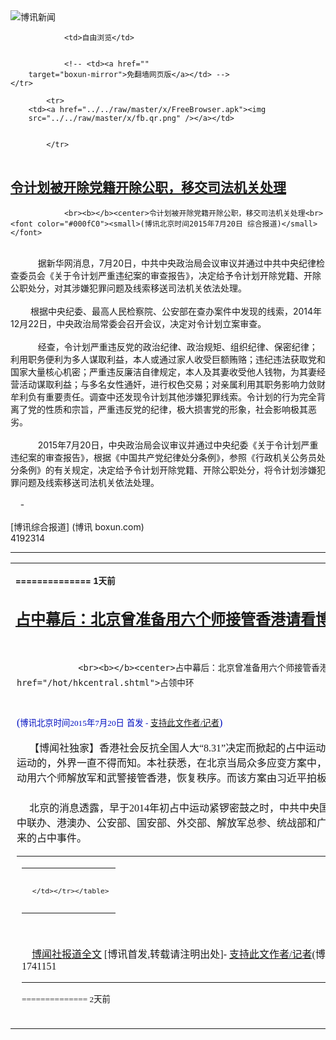 

<img src="../../raw/master/x/logo_40.gif" alt="博讯新闻"/>
<table>
    <tr>
                
                <td>自由浏览</td>
        
        
                <!-- <td><a href=""
        target="boxun-mirror">免翻墙网页版</a></td> -->
    </tr>
    
            <tr>
        <td><a href="../../raw/master/x/FreeBrowser.apk"><img
        src="../../raw/master/x/fb.qr.png" /></a></td>

        
            </tr>
</table>
<h2>
	<a href="http://www.boxun.com/news/gb/china/2015/07/201507202314.shtml" target="boxun-mirror">令计划被开除党籍开除公职，移交司法机关处理</a>
</h2>
<p><tr>
<td class="F11" colspan="2" style="line-height:18pt; font-family:宋体; font-size: 12pt;padding:10px;border-top:0"> 

                <br><b></b><center>令计划被开除党籍开除公职，移交司法机关处理<br><font color="#000fC0"><small>(博讯北京时间2015年7月20日 综合报道)</small></font>
</center>
            <!--bodystart-->       <br>    　　据新华网消息，7月20日，中共中央政治局会议审议并通过中共中央纪律检查委员会《关于令计划严重违纪案的审查报告》，决定给予令计划开除党籍、开除公职处分，对其涉嫌犯罪问题及线索移送司法机关依法处理。<br>      <br> 　　根据中央纪委、最高人民检察院、公安部在查办案件中发现的线索，2014年12月22日，中央政治局常委会召开会议，决定对令计划立案审查。<br>    <br>    　　经查，令计划严重违反党的政治纪律、政治规矩、组织纪律、保密纪律；利用职务便利为多人谋取利益，本人或通过家人收受巨额贿赂；违纪违法获取党和国家大量核心机密；严重违反廉洁自律规定，本人及其妻收受他人钱物，为其妻经营活动谋取利益；与多名女性通奸，进行权色交易；对亲属利用其职务影响力敛财牟利负有重要责任。调查中还发现令计划其他涉嫌犯罪线索。令计划的行为完全背离了党的性质和宗旨，严重违反党的纪律，极大损害党的形象，社会影响极其恶劣。<br>    <br>    　　2015年7月20日，中央政治局会议审议并通过中央纪委《关于令计划严重违纪案的审查报告》，根据《中国共产党纪律处分条例》，参照《行政机关公务员处分条例》的有关规定，决定给予令计划开除党籍、开除公职处分，将令计划涉嫌犯罪问题及线索移送司法机关依法处理。<br>    <br>    -<br><br> [博讯综合报道]  <!--(Modified on 2015/7/20)--> <!--bodyend-->       
           (博讯 boxun.com) <br><!----> 4192314       
<hr>
<table width="620"><tr><td>
<b></p>
<p>
	<small> ============== 1天前</small>
</p><h2>
	<a href="http://www.boxun.com/news/gb/china/2015/07/201507201152.shtml" target="boxun-mirror">占中幕后：北京曾准备用六个师接管香港请看博讯热点：占领中环</a>
</h2>
<p><tr>
<td class="F11" colspan="2" style="line-height:18pt; font-family:宋体; font-size: 12pt;padding:10px;border-top:0"> 

                <br><b></b><center>占中幕后：北京曾准备用六个师接管香港<br><font color="blue" size="2">请看博讯热点：<a href="/hot/hkcentral.shtml">占领中环
</a></font><br><font color="#000fC0">(<small>博讯北京时间2015年7月20日</small> <small>首发 - <a href="/cgi-bin/news/support.cgi?art_id=china201507201152" target="_new">支持此文作者/记者</a></small>)</font>
</center>
                <!--bodystart-->      【博闻社独家】香港社会反抗全国人大“8.31”决定而掀起的占中运动早已结束，但北京如何准备策应这场香港有史以来最大规模社会运动的，外界一直不得而知。本社获悉，在北京当局众多应变方案中，最坏的方案是，一旦占中出现特区政府无法控制的混乱局面，可动用六个师解放军和武警接管香港，恢复秩序。而该方案由习近平拍板制定。<br>
    <br>
     北京的消息透露，早于2014年初占中运动紧锣密鼓之时，中共中央国家安全委员会曾两度召开会议，专题研究香港占中问题，会上，中联办、港澳办、公安部、国安部、外交部、解放军总参、统战部和广东省等相关部门，均支持以软、硬并备的手段，应对香港即将到来的占中事件。 
<table cellpadding="4" align="left" border="0" width="300" height="250"><tr><td>
<table cellpadding="2" cellspacing="0" border="0"><tr><td align="center" style="line-height:18pt; font-family:宋体; font-size: 10pt;padding:10px;border-top:0">

<!-- boxun.com_300x250_article-embed_chinese -->

<!-- boxun.com_300x250_article-embed_chinese -->
<div id="box006">
<script type="text/javascript">

</script>
</div>


     </td></tr></table>
</td></tr></table>
<br>
                       <br>
    <a href="http://bowen.press/news/bowen_6988.html">博闻社报道全文</a>
 [博讯首发,转载请注明出处]- <a href="/cgi-bin/news/support.cgi?art_id=china201507201152" target="_new">支持此文作者/记者</a><!--bodyend-->(博讯 boxun.com) <br><!----> 1741151       
<hr>
<table width="620"><tr><td>
<b></p>
<p>
	<small> ============== 1天前</small>
</p><h2>
	<a href="http://www.boxun.com/news/gb/china/2015/07/201507190249.shtml" target="boxun-mirror">视频：习近平视察延边，坦克布局防暗杀请看博讯热点：习近平观察</a>
</h2>
<p><tr><td class="F11" colspan="2" style="line-height:18pt; font-family:宋体; font-size: 12pt;padding:10px;border-top:0"> 

                <br><b></b><center>视频：习近平视察延边，坦克布局防暗杀<br><font color="blue" size="2">请看博讯热点：<a href="/hot/xijinping.shtml">习近平观察
</a></font><br><font color="#000fC0">(<small>博讯北京时间2015年7月19日</small> <small>首发 - <a href="/cgi-bin/news/support.cgi?art_id=china201507190249" target="_new">支持此文作者/记者</a></small>)</font>
</center>
                <!--bodystart-->     <iframe width="420" height="315" src="https://www.youtube.com/embed/CGzYqZVa4YU" frameborder="0" allowfullscreen></iframe><br>
    <br>
    【博</td></tr></p>
<p>
	<small> ============== 2天前</small>
</p><h2>
	<a href="http://www.boxun.com/news/gb/china/2015/07/201507190022.shtml" target="boxun-mirror">令计划、令政策获准秘密返乡为父母送终请看博讯热点：令计划</a>
</h2>
<p><tr>
<td class="F11" colspan="2" style="line-height:18pt; font-family:宋体; font-size: 12pt;padding:10px;border-top:0"> 

                <br><b></b><center>令计划、令政策获准秘密返乡为父母送终<br><font color="blue" size="2">请看博讯热点：<a href="/hot/ljh.shtml">令计划
</a></font><br><font color="#000fC0">(<small>博讯北京时间2015年7月19日</small> <small>首发 - <a href="/cgi-bin/news/support.cgi?art_id=china201507190022" target="_new">支持此文作者/记者</a></small>)</font>
</center>
                <!--bodystart-->      【博闻社独家】上海官方澎湃新闻网透露，中共落马大老虎令计划的父亲令狐野和母亲王黎明，在令计划几兄弟相继出事后，于今年3月先后去世，其中令父享寿105岁，令母95岁。另据本社获悉，已被关押的令计划和长兄令政策均获准为父母送别。<br>
    <br>
     报道指，2014年12月21日，令家身份最显赫的人物令计划因涉嫌严重违纪违法接受调查。紧跟着，谷丽萍的弟弟谷源旭、弟媳罗芳华相继被带走。 
<table cellpadding="4" align="left" border="0" width="300" height="250"><tr><td>
<table cellpadding="2" cellspacing="0" border="0"><tr><td align="center" style="line-height:18pt; font-family:宋体; font-size: 10pt;padding:10px;border-top:0">

<!-- boxun.com_300x250_article-embed_chinese -->

<!-- boxun.com_300x250_article-embed_chinese -->
<div id="box006">
<script type="text/javascript">

</script>
</div>


     </td></tr></table>
</td></tr></table>
<br>
                       <br>
    而令计划的妹妹令狐路线是令家难得没有受到太多影响的人。担任运城市中心医院副院长的她愈发低调，跟昔日同学几乎断了联系。平时除了工作，她的主要精力就是照料年事已高的父母。<br>
    <br>
    <a href="http://bowenpress.com/news/bowen_6824.html">博闻社报道全文</a>
 [博讯首发,转载请注明出处]- <a href="/cgi-bin/news/support.cgi?art_id=china201507190022" target="_new">支持此文作者/记者</a><!--bodyend-->(博讯 boxun.com) <br><!----> 4910022       
<hr>
<table width="620"><tr><td>
<b></p>
<p>
	<small> ============== 2天前</small>
</p><h2>
	<a href="http://www.boxun.com/news/gb/china/2015/07/201507180208.shtml" target="boxun-mirror">北戴河会议：军队改革问题已经摆入会议议程</a>
</h2>
<p><tr>
<td class="F11" colspan="2" style="line-height:18pt; font-family:宋体; font-size: 12pt;padding:10px;border-top:0"> 

                <br><b></b><center>北戴河会议：军队改革问题已经摆入会议议程<br><font color="#000fC0">(<small>博讯北京时间2015年7月18日</small> <small>首发 - <a href="/cgi-bin/news/support.cgi?art_id=china201507180208" target="_new">支持此文作者/记者</a></small>)</font>
</center>
                <!--bodystart-->      【博闻社独家】据北京方面可靠消息，这次北戴河会议的重要议题之一，是关于酝酿已久的军队改革问题。<br>
    <br>
     本社此前独家报道，原计划在今年五月份展开的军队改革，因为种种因素而被推迟五个月以后进行。这些因素包括郭伯雄案件的影响、军队多达190多名的将军（其中有四名是上将）被查出有明显的犯罪证据，以及此前多达39名军级以上级以上军被查处，导致领导班子青黄不接等等问题。 
<table cellpadding="4" align="left" border="0" width="300" height="250"><tr><td>
<table cellpadding="2" cellspacing="0" border="0"><tr><td align="center" style="line-height:18pt; font-family:宋体; font-size: 10pt;padding:10px;border-top:0">

<!-- boxun.com_300x250_article-embed_chinese -->

<!-- boxun.com_300x250_article-embed_chinese -->
<div id="box006">
<script type="text/javascript">

</script>
</div>


     </td></tr></table>
</td></tr></table>
<br>
                       <br>
    中共政治治理结构从来将军务与政务、党务分开，军队的重大事务一般情况下只在中央军委内部进行决策，甚至有时排除中共总书记的染指（如赵紫阳、胡耀邦时代）。即使是江、胡集党政军大权于一体的时代，也基本上不在北戴河会议上讨论军队事务的具体细节。<br>
    <br>
    然而诡异的是，此次北戴河会议已将军队改革问题明确列入会议的议程。<br>
    <br>
    分析人士认为，这表明军队改革的问题已经遇到空前的阻力。这些阻力的主体主要来自前二十年军纪池废时期盘踞在军队高位的将校一级。在这种情况下，习只能借助军外的力量推动军内改革的进行。<br>
    <br>
    本社此前已经独家公布了军队改革的布局，即：破体系壁垒，谋三军转型。其中引述习近平的话“深化军区部队改革，要放在陆军转型这个大背景下来考虑。” 改革内容之一是济南军区将被整编为陆军总部，其他军区微调后改称方向战区。<br>
    <br>
    济南军区是中国人民解放军主管山东、河南两省军事事务的大军区，也是所有大军区的战略总预备队。<br>
    <br>
    主要作战使命为为北京军区提供战略掩护，并作为全军预备队使用。下辖3个集团军(20、26、54集团军），1个武警机动师（武警128师）。<br>
    <br>
    <a href="http://bowen.press">博闻社更多精彩报道</a><br>
    <br>
    .
 [博讯首发,转载请注明出处]- <a href="/cgi-bin/news/support.cgi?art_id=china201507180208" target="_new">支持此文作者/记者</a><!--bodyend-->(博讯 boxun.com) <br><!----> 3610207       
<hr>
<table width="620"><tr><td>
<b></p>
<p>
	<small> ============== 3天前</small>
</p><h2>
	<a href="http://www.boxun.com/news/gb/china/2015/07/201507171224.shtml" target="boxun-mirror">人权律师大扫荡已涉210人</a>
</h2>
<p><tr><td class="F11" colspan="2" style="line-height:18pt; font-family:宋体; font-size: 12pt;padding:10px;border-top:0"> 

                <br><b></b><center>人权律师大扫荡已涉210人<br><font color="#000fC0">(<small>博讯北京时间2015年7月17日</small> <small>转载</small>)</font>
</center>
                <!--bodystart-->      <br>
    博讯报道，据维权网发布的“710抓捕律师事件”通报9，截止至2015年7月16日星期四23时，维权网综合各地信息：全国各地被约谈、传唤情况任然在持续，许多人权捍卫者的遭到警方的警告与威胁 ，截止2015年7月16日星期四 23时，超过200人遭受侵害 ，11人遭刑拘或秘密关押（监视居住），强迫失踪12人。<br>
      
<table cellpadding="4" align="left" border="0" width="300" height="250"><tr><td>
<table cellpadding="2" cellspacing="0" border="0"><tr><td align="center" style="line-height:18pt; font-family:宋体; font-size: 10pt;padding:10px;border-top:0">

<!-- boxun.com_300x250_article-embed_chinese -->

<!-- boxun.com_300x250_article-embed_chinese -->
<div id="box006">
<script type="text/javascript">

</script>
</div>


     </td></tr></table>
</td></tr></table>
<br>
                       同时，据维权网最新获得的消息：当局这次大抓捕行动是以“范木根案”和“徐纯合案”的代理律师及公民声援行动的参与者为打击抓捕重点，目的是为其能肆无忌惮地执法犯法扫清障碍。<br>
    <br>
    维权网汇总今日相关信息如下：<br>
    <br>
    1、望云和尚（林斌）关押在天津，被并入王宇案。当局可能是以5月初“范木根案法庭声援事件”为借口，将王宇、周世峰等相关律师和人权捍卫者抓捕的，当时范木根被判有期徒刑8年，经维权律师和人权捍卫者的努力，避免了夏俊峰的悲剧的重演。当局对此十分忌恨，秋后算账。<br>
    <br>
    2、广西维权人士端起宪，7月 15日16点30分左右，被广西南宁市“仙葫派出所”以寻衅滋事传唤，因其声援北京律师的事，由于端起宪不愿写保证书，晚上9点左右还被滞留在派出所，后获释。<br>
    <br>
    3、广西部分被传唤维权人士：14日：黄雨章（广西南宁），15日：端启宪（广西南宁）、张维（广西南宁）、李江涵（广西柳州）、罗鸣（广西柳州）、陈国华（广西柳州）、苏少凉（广西玉林）、谭爱军（广西玉林）。截至16日上午6时，以上人员已全部获释。传唤内容围绕710抓捕事件进行，均被警告不许声援被捕人员。<br>
    <br>
    4、无锡人权捍卫者丁红芬于15日下午被当地警方的三个男性警察冲到楼梯铁门以绑架的形式抬上警车传唤，在被强制传唤24个小时后，于17日下午16点左右获释。期间被5个国保审问，主要涉及声援律师的事情。<br>
    <br>
    以下是无锡市五个国保（不肯说姓名）在传唤中对丁红芬的询问,如下：<br>
    “1、王宇涉嫌严重刑事案件你知道吗？<br>
    2、王宇你是什么时候认识的？<br>
    3、你在境外参与网上为什么要伸冤王宇？<br>
    4、周世峰律师你认识吗？<br>
    5、刘晓原律师你认识吗？ <br>
    6、锋锐事务所因涉嫌严重刑事案件被抓了46位维权律师，你认识多少？<br>
    7、锋锐事务所涉嫌严重刑事案件你知道吗？<br>
    8、不可以类似的方式向境外网站签名声援。<br>
    9、也不可以声援锋锐事务所。<br>
    10、王全章律师在靖江呼吁的事情很大，像这种以后不要参与。<br>
    11、祭奠林昭也不要去。<br>
    12、叫我保证不为王宇律师声援签名，保证不要为锋锐律师事务所发表不实信息。”<br>
    <br>
    5、7月16日中午12点左右，北京维权人士李学惠被第三次约谈，目前电话仍处于关机状态。<br>
    <br>
    6、北京徐永海长老遭警察上门谈话。<br>
    <br>
    7、湖南维权人士陈文生，16日上午8点被警察约谈，截止17点15分尚未获释<br>
    <br>
    附：名单<br>
    <br>
    截至2015年7月16日24:00，至少210名律师/律所人员/人权捍卫者被刑拘/带走/失联/约谈/传唤/短期限制人身自由<br>
    <br>
    一、被刑拘7人／监视居住(即秘密拘押) 4人【11人】<br>
    <br>
    律师 7 人：<br>
    <br>
    1、王宇 (北京，锋锐所，7月9日0400被带走，未能联络已逾7天，被刑拘)<br>
    2、周世锋 (北京，锋锐所，7月10日0730被带走，未能联络已逾6天，被刑拘)<br>
    3、王全璋 (北京，锋锐所，7月 10日1300开始未能联络，已逾6天，被刑拘)<br>
    4、黄力群 (北京，锋锐所，7月10日 0830开始未能联络，已逾6天，被刑拘)<br>
    5、隋牧青 (广东广州，7月10日2340 被带走，未能联络已逾6天，以煽颠罪被监视居住，现被秘密关押)<br>
    6、谢阳 (湖南，7月11日0540被带走，未能联络已逾5天，以涉嫌扰乱法庭秩序罪、煽动颠覆国家政权罪被监视居住 )<br>
    7、陈泰和教授 （广西，7月13日以寻衅滋事被刑拘，未能联络已逾3天，羁押于桂林二看)<br>
    <br>
    其他 人权捍卫者4 人<br>
    8、包龙军 (王宇丈夫，北京，9日0300开始未能联络，已逾7天，被刑拘)<br>
    9、刘四新 (北京，锋锐所行政助理，10日0845开始未能联络，已逾6天，被刑拘)<br>
    10、戈平 (勾洪国，天津，10日上午被警方带走，未能联络已逾6天，后以寻衅滋事监视居住，家属16日早上收到通知，现在下落不明)<br>
    11、姜建军 (辽宁大连，12日以寻衅滋事被刑拘，未能联络已逾4天)<br>
    <br>
    二、强迫失踪／去向未明 【12人】<br>
    <br>
    律师 4 人：<br>
    <br>
    1、李姝云 (北京，锋锐所，7月10日1130被警方带走，失踪已逾6天)<br>
    2、李和平 (北京，7月10日1400 被警方带走，失踪已逾6天)<br>
    3、谢燕益 (北京，10日下午约谈，12日下午二次约谈后失踪，已逾4天)<br>
    4、郑恩宠 (上海，11日下午被警方带走并抄家，失踪已逾5天)<br>
    <br>
    其他人权捍卫者 8人<br>
    <br>
    5、王方 (北京，锋锐所会计，7月10日0830开始失踪，已逾6天)<br>
    6、赵威(考拉，北京，李和平律师助手，7月10日1700被带走，失踪已逾6天)<br>
    7、刘永平(老木，北京，10日确认被捕，失踪已逾6天)<br>
    8、胡石根 (北京，10日开始失踪，已逾6天)<br>
    9、郭宇豪 (北京，14日被捕，已逾2天)<br>
    10、望云和尚 (林斌) (10日中午在四川成都机场被带走，失踪已逾6天)<br>
    11、巩磊(山东，13日被带走，失踪已逾3天)<br>
    12、任乃俊 (上海，12日被带走，失踪已逾4天)<br>
    <br>
    三、被短暂拘留／强制约谈／传唤 【187人】(已获释／现平安)<br>
    <br>
    律师 111人<br>
    <br>
    1、张维玉 (山东，在北京锋锐被拘)<br>
    2、左培生 (北京，在锋锐被控制)<br>
    3、江天勇 (北京)<br>
    4、倪玉兰 (北京，12日1347警察上门警告)<br>
    5、张凯 (北京)<br>
    6、刘晓原 (北京，锋锐所，7月10日2300起疑被控制，已回家)<br>
    7、程海 (北京，13日1230在法院外被公安找)<br>
    8、李方平（北京，12日0730在江西萍乡被第二次带走，2130回家）<br>
    9、陈建刚 (北京，13日在安徽约谈，14日1130国保再到宾馆找)<br>
    10、刘连贺 (天津)<br>
    <br>
    11、马卫 (天津，7月10日被约谈)<br>
    12、李威达 (河北唐山，10日22:30被传唤，至11日19:00回到家)<br>
    13、梁澜馨 (河北唐山，10日22:30被传唤，至11日19:00回到家)<br>
    14、么民富 (河北唐山，15日1430被传唤至1700)<br>
    15、姬来松 (河南)<br>
    16、任全牛 (河南)<br>
    17、孟猛 (河南)<br>
    18、马连顺 (河南)<br>
    19、常伯阳 (河南，12日0200回家)<br>
    20、张俊杰（河南)<br>
    <br>
    21、苗杰(河南)<br>
    22、刘卫国 (山东)<br>
    23、刘书庆 (山东，13日被约谈，14日下午再约)<br>
    24、舒向新 (山东，14日警察二次登门)<br>
    25、徐红卫 (山东)<br>
    26、付永刚 (山东)<br>
    27、王玉琴（山东)<br>
    28、熊冬梅（山东)<br>
    29、刘金湘（山东)<br>
    30、王学明（山东）<br>
    <br>
    31、李金星 (山东)<br>
    32、张海 (山东)<br>
    33、冯延强 (山东)<br>
    34、许桂娟 (山东，12日下午被约谈)<br>
    35、赵永林 (山东，13日约谈)<br>
    36、徐忠 (山东)<br>
    37、刘金滨 (山东)<br>
    38、王秋实 (黑龙江)<br>
    39、张雪忠（上海）<br>
    40、李天天（上海）<br>
    <br>
    41、薛荣民 (上海)<br>
    42、秦雷 (上海)<br>
    43、钟锦化 (上海，14日约谈 )<br>
    44、王卫华 (上海，15日约谈)<br>
    45、刘士辉 (广东律师，11日中午在上海被带走，12日1800获释)<br>
    46、张磊（11日在江苏苏州被约谈，12日22:20被带往长沙南站铁路派出所，0040出来)<br>
    47、王成（浙江杭州，11日第一次约谈，12日第二次约谈，寻衅滋事行政传唤21小时，第三警察上门时拒绝传唤）<br>
    48、庄道鹤 (浙江杭州，约了14日在杭州谈话)<br>
    49、陈宗瑶（陈晨，浙江）<br>
    50、袁裕来（浙江）<br>
    <br>
    51、吕洲宾（浙江）<br>
    52、汪廖 （浙江，13日中午国保约谈）<br>
    53、王万琼 (四川)<br>
    54、于全 (四川)<br>
    55、付剑波 (重庆)<br>
    56、何伟 （重庆）<br>
    57、游忠洪（重庆，游飞翥律师哥哥，14日上午被传唤，下午获释）<br>
    58、张庭源（重庆）<br>
    59、雷登峰 (重庆)<br>
    60、游飞翥 (重庆，14日上午被带走，2055获释 )<br>
    <br>
    61、黄思敏 (湖北，12日2300被约谈，13日0140出来)<br>
    62、胡林政 (湖南，12日0600出来，手机装软件)<br>
    63、文东海 (湖南，12日约1900被带走，有传唤证，涉嫌寻衅滋事，13日约0200获释)<br>
    64、郭雄伟 (湖南)<br>
    65、陈南石 (湖南)<br>
    66、王海军 (湖南，13日被二次约谈)<br>
    67、石伏龙（湖南）<br>
    68、杨金柱（湖南，15日第4次被传唤，此前为11日凌晨和14:00，以及14日10:25）<br>
    69、杨璇（湖南）<br>
    70、张重实（湖南）<br>
    <br>
    71、罗茜 (湖南)<br>
    72、吕芳芝 (湖南)<br>
    73、张玉娟 (湖南)<br>
    74、蔡瑛 (湖南，14日约谈，问及谢阳)<br>
    75、杨璇 (湖南)<br>
    76、龙浪奔 (湖南，14日约谈)<br>
    77、蒋永继 (甘肃)<br>
    78、曾维昶 (云南)<br>
    79、刘文华 (云南)<br>
    80、杨名跨（云南）<br>
    <br>
    81、王宗跃 (贵州)<br>
    82、李贵生 (贵州)<br>
    83、周立新 (贵州，锋锐所律师，12日约1600被警方带往贵阳派出所，已自由)<br>
    84、陈建国 (贵州，14日被约谈)<br>
    5、8邹丽惠 (福建)<br>
    86、陈学梅（福建，14日1320回）<br>
    87、刘正清 (广东）<br>
    88、吴魁明 (广东，15日警察上办公室找 ）<br>
    89、葛永喜 (广东，11日2120被警察里带走，12日0156确认出来)<br>
    90、陈武权 (广东，14日0140被敲门找)<br>
    <br>
    91、葛文秀 (广东，11日、13日两次约谈，15日第三次被国保警告)<br>
    92、陈科云 (广东，13日1700约谈)<br>
    93、陈进学 (广东，13日被约谈，14日被要求下午第二次约谈)<br>
    94、吴镇琦(广东)<br>
    95、王全平（广东，12日约谈，14日第二次约谈）<br>
    96、闻宇 (广东，13日约谈)<br>
    97、崔小平 (广东深圳)<br>
    98、徐德军 (广东深圳)<br>
    99、朱金辉 (广东深圳)<br>
    100、庞琨 (广东深圳，13日1600在罗岗派出所，0015出来)<br>
    <br>
    101、蒋援民（广东，15日警察三次上门向邻居询问）<br>
    102、覃永沛 (广西)<br>
    103、杨在新 (广西，14日国保上门)<br>
    104、吴晖 (广西，14日派出所要求约谈)<br>
    105、吴良述  (广西，16日早上约谈)<br>
    106、黄朝晖  (广西，14日被要求约谈)<br>
    107、覃臣寿 (广西，16日约谈)<br>
    108、庞信祥 (广西，15日被要求约谈)<br>
    109、张鉴康 (陕西)<br>
    110、李昱函 (辽宁)<br>
    <br>
    111、熊伟（山东)<br>
    <br>
    其他人权捍卫者 76人<br>
    <br>
    112、周庆 (北京，锋锐所司机)<br>
    113、游豫平 (洗冤行动志愿者，北京)<br>
    114、包蒙蒙 (王宇儿子，北京)<br>
    115、冯斌 (北京，在锋锐被控制)<br>
    116、袁立 (北京，10日中午被带走问话，2100获释，问题针对老木)<br>
    117、佳期 (北京，考拉室友，10日被带走，当日获释)<br>
    118、李学惠 (北京 ，10日、13日 两次喝茶，16日10:59被第三次约谈)<br>
    119、李小玲（北京，15日珠海国保到北京找她，16日凌晨国保在另一人家里试图找李，现平安 )<br>
    120、杜延林 (北京，14日1600去派出所，约19：00出来)<br>
    <br>
    121、武文建 (北京)<br>
    122、向莉 (北京，12日下午约谈6小时)<br>
    123、田卫东（网名金友园，北京，14日以寻衅滋事名义被传唤）<br>
    124、吕上 (北京，15日约谈)<br>
    125、李麦子 (北京，15日国保上门找 )<br>
    126、王鹏 (北京，两次被喝茶，国保威胁送精神病院)<br>
    127、郑建慧（天津， 12日 16：00被公安带走至13日0400.)<br>
    128、蓝无忧（河南)<br>
    129、侯帅（河南)<br>
    130、岳三（河南，15日1800 </td></tr></p>
<p>
	<small> ============== 4天前</small>
</p><h2>
	<a href="http://www.boxun.com/news/gb/china/2015/07/201507161339.shtml" target="boxun-mirror">传习近平月底前去西藏，实施更为严厉的政策请看博讯热点：西藏问题</a>
</h2>
<p><tr>
<td class="F11" colspan="2" style="line-height:18pt; font-family:宋体; font-size: 12pt;padding:10px;border-top:0"> 

                <br><b></b><center>传习近平月底前去西藏，实施更为严厉的政策<br><font color="blue" size="2">请看博讯热点：<a href="/hot/tibet.shtml">西藏问题
</a></font><br><font color="#000fC0">(<small>博讯北京时间2015年7月16日</small> <small>首发 - <a href="/cgi-bin/news/support.cgi?art_id=china201507161339" target="_new">支持此文作者/记者</a></small>)</font>
</center>
                <!--bodystart-->     <a href="/news/gb/china/2014/11/201411121440.shtml">博讯记者2014年拍摄的藏区检查点</a>：<br>
    <img src="/news/images/2014/11/201411121440china1.jpg"><br>
    【博闻社独家】本社独家获悉，习近平本月底前可能去西藏视察，如果此次成行，将是习近平第二次到藏区。<br>
    来自藏区信息显示，西藏近日明显增加了警备力量，进藏线路上检查点多，还有带机枪的装甲车巡逻，概括起来就是：西藏有更多的军警，更多的武装力量，实施更严格的出入藏区统计和登记。<br>
    <br>
    消息人士表示，西藏正酝酿推行新政策，号称要“彻底消除达赖喇嘛的影像”。此迹象显示，中共除了对内地民众加强镇压和管控，对已经缺乏自由的少数民族地区可能会采取更为严厉的政策。目前还不清楚是否意味着中共将中断与达赖喇嘛的私下沟通。<br>
    <br>
    <a href="http://bowenpress.com/news/bowen_6664.html">博闻社报道全文</a><br>
    <br>
    <iframe width="560" height="315" src="https://www.youtube.com/embed/8-L3SlToiZQ" frameborder="0" allowfullscreen></iframe>
 [博讯首发,转载请注明出处]- <a href="/cgi-bin/news/support.cgi?art_id=china201507161339" target="_new">支持此文作者/记者</a><!--bodyend-->(博讯 boxun.com) <br><!----> 1431339       
<hr>
<table width="620"><tr><td>
<b></p>
<p>
	<small> ============== 5天前</small>
</p><h2>
	<a href="http://www.boxun.com/news/gb/china/2015/07/201507160201.shtml" target="boxun-mirror">北戴河议题:北京上海人事变动，郭金龙韩正将调离</a>
</h2>
<p><tr>
<td class="F11" colspan="2" style="line-height:18pt; font-family:宋体; font-size: 12pt;padding:10px;border-top:0"> 

                <br><b></b><center>北戴河议题:北京上海人事变动，郭金龙韩正将调离<br><font color="#000fC0">(<small>博讯北京时间2015年7月16日</small> <small>首发 - <a href="/cgi-bin/news/support.cgi?art_id=china201507160201" target="_new">支持此文作者/记者</a></small>)</font>
</center>
                <!--bodystart-->      【博闻社独家】据可靠来源消息，这次北戴河会议的重要议题之一，是关于北京市和上海市这两个直辖市的第一把手的人事安排。可以确定的是北京现任市委书记郭金龙以及现任上海市委书记韩正将变动岗位。<br>
    <br>
     据可靠消息透露，韩正此次调离上海已成定局。今后的去向已经确定往国务院任职。 
<table cellpadding="4" align="left" border="0" width="300" height="250"><tr><td>
<table cellpadding="2" cellspacing="0" border="0"><tr><td align="center" style="line-height:18pt; font-family:宋体; font-size: 10pt;padding:10px;border-top:0">

<!-- boxun.com_300x250_article-embed_chinese -->

<!-- boxun.com_300x250_article-embed_chinese -->
<div id="box006">
<script type="text/javascript">

</script>
</div>


     </td></tr></table>
</td></tr></table>
<br>
                       <br>
    至于，北京市、上海市的空缺由谁接替，估计在北戴河会议上有争夺，目前尚未有明确定论。但是，此前有消息表明栗战书和王沪宁都是可能的人选。<br>
    <br>
    博闻社陆续会有更多内幕曝光。<br>
    <br>
    <a href="http://bowenpress.com/news/bowen_6622.html">博闻社报道全文</a>
 [博讯首发,转载请注明出处]- <a href="/cgi-bin/news/support.cgi?art_id=china201507160201" target="_new">支持此文作者/记者</a><!--bodyend-->(博讯 boxun.com) <br><!----> 3950201       
<hr>
<table width="620"><tr><td>
<b></p>
<p>
	<small> ============== 5天前</small>
</p><h2>
	<a href="http://www.boxun.com/news/gb/china/2015/07/201507161239.shtml" target="boxun-mirror">朱明国联手林强陷害美籍华商胡伟星</a>
</h2>
<p><tr><td class="F11" colspan="2" style="line-height:18pt; font-family:宋体; font-size: 12pt;padding:10px;border-top:0"> 

                <br><b></b><center>朱明国联手林强陷害美籍华商胡伟星<br><font color="#000fC0">(<small>博讯北京时间2015年7月16日</small> <small>首发 - <a href="/cgi-bin/news/support.cgi?art_id=china201507161239" target="_new">支持此文作者/记者</a></small>)</font>
</center>
                <!--bodystart-->      2012年时任广东省政法委书记朱明国，收受他人巨额贿赂，以权谋私，通过指使广东省惠州市公安局滥用职权、徇私枉法，非法插手民间经济纠纷，违法侦查，以捕代侦，先抓人再索证，刑讯逼供，将胡伟星打到大小便失禁，只为炮制证据，罗织罪名，肆虐迫害华侨胡伟星的人身自由与财产权益，构陷广东打黑第一大冤案！朱明国在给惠州市公安局的行文中提到他亲自承包胡伟星案。<br>
    <br>
     林强很有背景。在2002年利用万利投资有限公司勾结他人，以假签字开空头支票等手段，逐步吞掉南海里水鲜果批发市场。胡伟星与林强的官司打了十几年没有结果，皆因林强有着深厚的背景。2012年林强与朱明国勾结在一起，指使黄小军、胡伟明举报胡伟星为黑社会分子。 
<table cellpadding="4" align="left" border="0" width="300" height="250"><tr><td>
<table cellpadding="2" cellspacing="0" border="0"><tr><td align="center" style="line-height:18pt; font-family:宋体; font-size: 10pt;padding:10px;border-top:0">

<!-- boxun.com_300x250_education-article-embed_chinese -->
<div id="box011">
<script type="text/javascript">

</script>
</div>

     </td></tr></table>
</td></tr></table>
<br>
                       <br>
    本案侦查程序严重违法，惠州警方采取“押人索证”、残暴刑讯逼供方式逼取被告人口供，相关警员已涉嫌刑讯逼供犯罪。<br>
    <br>
    本案作为广东省的重大涉黑案，于2014年2月10日在广州市中级人民法院开庭审理。一审中，涉黑21名全部被告人当庭一致供述，他们受到了惠州警方残暴的、灭绝人性的刑讯逼供！各种刑讯手段令人触目惊心，堪称中国之最！惠州市公安局在无任何证据情况下，仅凭本案幕后黑手黄小军、胡伟明（二人曾与被告人胡伟星合作生意而发生经济纠纷）的“举报”，于2012年6月22日出动700多警力对胡伟星及其管理的富星公司员工五十余人实施非法抓捕。他们被捕后，悉数被套上黑头套，押至富星公司楼下的广场进行“示众”，纯属押人索证、运动式打黑。几十名被告人在被送往看守所前，均被非法关押在惠州市公安局的一个会议大厅内，一天到晚都带着手铐、脚镣和黑头套（除了吃饭外，一直都带着），被非法拘押长达3、4天或8、9天不等。在一审进行的排除非法证据调查程序中，本案涉黑的全部被告人（还有大部分个罪的被告人）均当庭一致供述受到了惠州警方残暴的灭绝人性的刑讯逼供，各种刑讯方式令人触目惊心，刑讯手段堪称中国之最！依据各被告人当庭供述的残暴刑讯方式，归纳起来有：<br>
    <br>
    1、吊飞机：让被告人趴地板上，手腕绑上毛巾再被反铐，然后打开近密封的刑讯室内天花板，将暗藏其中的滑轮（手动葫芦）上的铁链放下来，用铁链上的铁钩勾住手铐，把人往上拉，直至脚尖离开地面。尤其胡伟星多次被吊时，其脚离开地面达50公分到1米左右！还有被告人胡仕容、陈景强、胡远标、胡文雄、胡文杞等绝大部分被告人均被如此“吊飞机”，他们当庭均一致陈述自己被“吊飞机”时极其痛苦，当时心理只有一种感受，就是“痛苦的想死”！被告人胡里华当庭痛哭道：“吊起来很痛苦，我都叫他们一下搞死我，一枪把我打死算我了！”。<br>
    2、开飞机：将被告人按坐在老虎凳上，双手背铐，然后用力提双手，头便顶在老虎凳上。<br>
    3、电击下体：被告人胡仕容被脱光裤子泼水后，警察用电警棍电其生殖器和肛门等部位。<br>
    4、灌药水：被殴打昏迷后，通过鼻孔强灌药水使人快速清醒。<br>
    5、吹冷空调：连续几天几夜用空调冷风吹人。被告人杨华意当庭陈述其在办案中心只穿着短裤段衬衫，警察不顾他已感冒，故意调最低的空调冷风对着其冷吹，使其浑身发抖，十分痛苦！<br>
    6、包饺子：用被子将人裹起来，然后由多人对其进行踢、踹等殴打行为。<br>
    7、烤全羊：把被告人的双手反绑、双脚交叉盘腿，然后用木棒从中穿上后，架在两边的桌子上，让人处于被悬空吊着。<br>
    8、脸擦地：让被告人的脸贴地面，被拖动着在地上来回摩擦。<br>
    9、抽鞋底：用鞋底，猛抽被告人的脸。<br>
    10、头撞墙：给被告人戴上头盔后，使劲往墙上撞。<br>
    11、锤击人体：在被告人背部垫上厚厚的报纸，用铁锤猛击被告人的背部、用铁锤击打人的大腿、脚等部位。<br>
    12、坐老虎凳：让被告人长时间坐在金属审讯椅上，双手、双脚均被锁卡在椅子上。<br>
    更令人愤恨的是，惠州警方为逼取胡伟星的口供，竟然将胡伟星的两个年幼无辜的儿子（时年一个7岁、一个11岁）带到惠东县公安局，威胁胡伟星说如不配合做笔录，就不让其小儿走了，这让爱子心切的胡伟星的精神意志及心理承受彻底崩溃・・・・・・<br>
    惠州警方在实施暴力殴打等严重刑讯过程中，还伴随着辱骂恐吓等恶俗言语和羞辱性肢体动作，甚至出现过警察以反党言论相向。这些“折磨”让各被告人的内心产生了极大的恐惧！警方就是通过对被告人“用刑”逼迫他们在警察提前编造好的讯问笔录上签字，否则就再次“用刑”，直至臣服！被告人进看守所后，被外提进行刑讯逼供，还有在看守所提讯时，达不到提讯目的，警察就用“外提”恐吓被告人，然后被迫形成笔录。总之，通过本案的庭审调查，我们震惊地发现涉黑的全部被告人的口供均系被严重刑讯逼供后所形成的！惠州警方存在严重的违法取证行为，相关警员的野蛮暴力行径已涉嫌刑讯逼供犯罪。<br>
    <br><center><font size="4"><b> 法院不依法审判，丧失公平正义，彻底为“黑打”背书</b></font></center>
<br>
    <br>
    一审法院存在严重的违法审判行为，限制公开审理（包括不让媒体旁听，不让外国人旁听，对旁听人数的不合理的苛刻限制变相不公开审），不让能够证明胡伟星无罪的重要证人出庭，限制律师辩护权，不依法进行非法证据排除程序等严重违法刑事诉讼法规定的刑事审判规则，有意采信应当排除的“非法证据”，导致一审判决的严重错误，严重侵害被告人胡伟星的合法权益，一审法院根本不能居中审判，使司法的公信力彻底摧毁，二审法院不能依法履行监督职能，有意错误维持一审判决，导致本起冤案的构陷完成，彻底为惠州警方的运动式“黑打”背书！<br>
    <br><center><font size="4"><b>朱明国为什么要陷害胡伟星？</b></font></center>
<br>
    <br>
    本案的真相，是一桩被不法商人通过权钱交易，绑架公权力，利用司法腐败进行的报复陷害案胡伟星与其生意伙伴黄小军（即本案所谓的“报案人”）之间因土地开发项目而打了近十年的民事官司，最终广东高院判决驳回了黄小军的诉讼请求；这位真正的资产包处置的掮客黄小军在其侵占合作方经济权益的非法目的未能得逞下，便起邪念利用权钱交易“绑架”惠州警方刑讯逼供、构陷证据报复陷害胡伟星涉黑，这就是本起冤案产生的原由。<br>
    2004年，美籍华侨爱国商人胡伟星回国创业,经过几年的艰苦奋斗与合法经营，在惠东县及国内创下了一片集商业房地产开发为主的<br>
    财富产业，胡伟星在惠东县创业期间，与惠州的个别不法商人因土地开发项目发生经济纠纷，打了近十年的民事官司，最终胡伟星的公司<br>
    胜诉，竞争对手眼见民事诉讼走不通，企图掠夺他人财富的非法目的不能实现，便卑劣通过权钱交易，利益公权力插手民间纠纷，通过<br>
    巨额贿赂朱明国等人，买通惠州公安，借“假举报”，动用惠州警方“押人索证”、“制造证据”，“构陷罪名”的典型运动式打黑，将一位长期努力团结侨胞，积极参加反独促统活动的爱国侨领、长期为中国慈善事业而热心付出的美国华侨爱国商人胡伟星包装成“黑社会老大”。<br>
    <br><center><font size="4"><b>胡炜</b></font></center>
</td></tr></p>
<p>
	<small> ============== 5天前</small>
</p><h2>
	<a href="http://www.boxun.com/news/gb/china/2015/07/201507160201.shtml" target="boxun-mirror">北戴河议题:北京上海人事变动，郭金龙韩正将调离</a>
</h2>
<p><tr>
<td class="F11" colspan="2" style="line-height:18pt; font-family:宋体; font-size: 12pt;padding:10px;border-top:0"> 

                <br><b></b><center>北戴河议题:北京上海人事变动，郭金龙韩正将调离<br><font color="#000fC0">(<small>博讯北京时间2015年7月16日</small> <small>首发 - <a href="/cgi-bin/news/support.cgi?art_id=china201507160201" target="_new">支持此文作者/记者</a></small>)</font>
</center>
                <!--bodystart-->      【博闻社独家】据可靠来源消息，这次北戴河会议的重要议题之一，是关于北京市和上海市这两个直辖市的第一把手的人事安排。可以确定的是北京现任市委书记郭金龙以及现任上海市委书记韩正将变动岗位。<br>
    <br>
     据可靠消息透露，韩正此次调离上海已成定局。今后的去向已经确定往国务院任职。 
<table cellpadding="4" align="left" border="0" width="300" height="250"><tr><td>
<table cellpadding="2" cellspacing="0" border="0"><tr><td align="center" style="line-height:18pt; font-family:宋体; font-size: 10pt;padding:10px;border-top:0">

<!-- boxun.com_300x250_article-embed_chinese -->

<!-- boxun.com_300x250_article-embed_chinese -->
<div id="box006">
<script type="text/javascript">

</script>
</div>


     </td></tr></table>
</td></tr></table>
<br>
                       <br>
    至于，北京市、上海市的空缺由谁接替，估计在北戴河会议上有争夺，目前尚未有明确定论。但是，此前有消息表明栗战书和王沪宁都是可能的人选。<br>
    <br>
    博闻社陆续会有更多内幕曝光。<br>
    <br>
    <a href="http://bowenpress.com/news/bowen_6622.html">博闻社报道全文</a>
 [博讯首发,转载请注明出处]- <a href="/cgi-bin/news/support.cgi?art_id=china201507160201" target="_new">支持此文作者/记者</a><!--bodyend-->(博讯 boxun.com) <br><!----> 3950201       
<hr>
<table width="620"><tr><td>
<b></p>
<p>
	<small> ============== 5天前</small>
</p><h2>
	<a href="http://www.boxun.com/news/gb/china/2015/07/201507161339.shtml" target="boxun-mirror">传习近平月底前去西藏，实施更为严厉的政策请看博讯热点：西藏问题</a>
</h2>
<p><tr>
<td class="F11" colspan="2" style="line-height:18pt; font-family:宋体; font-size: 12pt;padding:10px;border-top:0"> 

                <br><b></b><center>传习近平月底前去西藏，实施更为严厉的政策<br><font color="blue" size="2">请看博讯热点：<a href="/hot/tibet.shtml">西藏问题
</a></font><br><font color="#000fC0">(<small>博讯北京时间2015年7月16日</small> <small>首发 - <a href="/cgi-bin/news/support.cgi?art_id=china201507161339" target="_new">支持此文作者/记者</a></small>)</font>
</center>
                <!--bodystart-->     <a href="/news/gb/china/2014/11/201411121440.shtml">博讯记者2014年拍摄的藏区检查点</a>：<br>
    <img src="/news/images/2014/11/201411121440china1.jpg"><br>
    【博闻社独家】本社独家获悉，习近平本月底前可能去西藏视察，如果此次成行，将是习近平第二次到藏区。<br>
    来自藏区信息显示，西藏近日明显增加了警备力量，进藏线路上检查点多，还有带机枪的装甲车巡逻，概括起来就是：西藏有更多的军警，更多的武装力量，实施更严格的出入藏区统计和登记。<br>
    <br>
    消息人士表示，西藏正酝酿推行新政策，号称要“彻底消除达赖喇嘛的影像”。此迹象显示，中共除了对内地民众加强镇压和管控，对已经缺乏自由的少数民族地区可能会采取更为严厉的政策。目前还不清楚是否意味着中共将中断与达赖喇嘛的私下沟通。<br>
    <br>
    <a href="http://bowenpress.com/news/bowen_6664.html">博闻社报道全文</a><br>
    <br>
    <iframe width="560" height="315" src="https://www.youtube.com/embed/8-L3SlToiZQ" frameborder="0" allowfullscreen></iframe>
 [博讯首发,转载请注明出处]- <a href="/cgi-bin/news/support.cgi?art_id=china201507161339" target="_new">支持此文作者/记者</a><!--bodyend-->(博讯 boxun.com) <br><!----> 1431339       
<hr>
<table width="620"><tr><td>
<b></p>
<p>
	<small> ============== 5天前</small>
</p><h2>
	<a href="http://www.boxun.com/news/gb/china/2015/07/201507161239.shtml" target="boxun-mirror">朱明国联手林强陷害美籍华商胡伟星</a>
</h2>
<p><tr><td class="F11" colspan="2" style="line-height:18pt; font-family:宋体; font-size: 12pt;padding:10px;border-top:0"> 

                <br><b></b><center>朱明国联手林强陷害美籍华商胡伟星<br><font color="#000fC0">(<small>博讯北京时间2015年7月16日</small> <small>首发 - <a href="/cgi-bin/news/support.cgi?art_id=china201507161239" target="_new">支持此文作者/记者</a></small>)</font>
</center>
                <!--bodystart-->      2012年时任广东省政法委书记朱明国，收受他人巨额贿赂，以权谋私，通过指使广东省惠州市公安局滥用职权、徇私枉法，非法插手民间经济纠纷，违法侦查，以捕代侦，先抓人再索证，刑讯逼供，将胡伟星打到大小便失禁，只为炮制证据，罗织罪名，肆虐迫害华侨胡伟星的人身自由与财产权益，构陷广东打黑第一大冤案！朱明国在给惠州市公安局的行文中提到他亲自承包胡伟星案。<br>
    <br>
     林强很有背景。在2002年利用万利投资有限公司勾结他人，以假签字开空头支票等手段，逐步吞掉南海里水鲜果批发市场。胡伟星与林强的官司打了十几年没有结果，皆因林强有着深厚的背景。2012年林强与朱明国勾结在一起，指使黄小军、胡伟明举报胡伟星为黑社会分子。 
<table cellpadding="4" align="left" border="0" width="300" height="250"><tr><td>
<table cellpadding="2" cellspacing="0" border="0"><tr><td align="center" style="line-height:18pt; font-family:宋体; font-size: 10pt;padding:10px;border-top:0">

<!-- boxun.com_300x250_education-article-embed_chinese -->
<div id="box011">
<script type="text/javascript">

</script>
</div>

     </td></tr></table>
</td></tr></table>
<br>
                       <br>
    本案侦查程序严重违法，惠州警方采取“押人索证”、残暴刑讯逼供方式逼取被告人口供，相关警员已涉嫌刑讯逼供犯罪。<br>
    <br>
    本案作为广东省的重大涉黑案，于2014年2月10日在广州市中级人民法院开庭审理。一审中，涉黑21名全部被告人当庭一致供述，他们受到了惠州警方残暴的、灭绝人性的刑讯逼供！各种刑讯手段令人触目惊心，堪称中国之最！惠州市公安局在无任何证据情况下，仅凭本案幕后黑手黄小军、胡伟明（二人曾与被告人胡伟星合作生意而发生经济纠纷）的“举报”，于2012年6月22日出动700多警力对胡伟星及其管理的富星公司员工五十余人实施非法抓捕。他们被捕后，悉数被套上黑头套，押至富星公司楼下的广场进行“示众”，纯属押人索证、运动式打黑。几十名被告人在被送往看守所前，均被非法关押在惠州市公安局的一个会议大厅内，一天到晚都带着手铐、脚镣和黑头套（除了吃饭外，一直都带着），被非法拘押长达3、4天或8、9天不等。在一审进行的排除非法证据调查程序中，本案涉黑的全部被告人（还有大部分个罪的被告人）均当庭一致供述受到了惠州警方残暴的灭绝人性的刑讯逼供，各种刑讯方式令人触目惊心，刑讯手段堪称中国之最！依据各被告人当庭供述的残暴刑讯方式，归纳起来有：<br>
    <br>
    1、吊飞机：让被告人趴地板上，手腕绑上毛巾再被反铐，然后打开近密封的刑讯室内天花板，将暗藏其中的滑轮（手动葫芦）上的铁链放下来，用铁链上的铁钩勾住手铐，把人往上拉，直至脚尖离开地面。尤其胡伟星多次被吊时，其脚离开地面达50公分到1米左右！还有被告人胡仕容、陈景强、胡远标、胡文雄、胡文杞等绝大部分被告人均被如此“吊飞机”，他们当庭均一致陈述自己被“吊飞机”时极其痛苦，当时心理只有一种感受，就是“痛苦的想死”！被告人胡里华当庭痛哭道：“吊起来很痛苦，我都叫他们一下搞死我，一枪把我打死算我了！”。<br>
    2、开飞机：将被告人按坐在老虎凳上，双手背铐，然后用力提双手，头便顶在老虎凳上。<br>
    3、电击下体：被告人胡仕容被脱光裤子泼水后，警察用电警棍电其生殖器和肛门等部位。<br>
    4、灌药水：被殴打昏迷后，通过鼻孔强灌药水使人快速清醒。<br>
    5、吹冷空调：连续几天几夜用空调冷风吹人。被告人杨华意当庭陈述其在办案中心只穿着短裤段衬衫，警察不顾他已感冒，故意调最低的空调冷风对着其冷吹，使其浑身发抖，十分痛苦！<br>
    6、包饺子：用被子将人裹起来，然后由多人对其进行踢、踹等殴打行为。<br>
    7、烤全羊：把被告人的双手反绑、双脚交叉盘腿，然后用木棒从中穿上后，架在两边的桌子上，让人处于被悬空吊着。<br>
    8、脸擦地：让被告人的脸贴地面，被拖动着在地上来回摩擦。<br>
    9、抽鞋底：用鞋底，猛抽被告人的脸。<br>
    10、头撞墙：给被告人戴上头盔后，使劲往墙上撞。<br>
    11、锤击人体：在被告人背部垫上厚厚的报纸，用铁锤猛击被告人的背部、用铁锤击打人的大腿、脚等部位。<br>
    12、坐老虎凳：让被告人长时间坐在金属审讯椅上，双手、双脚均被锁卡在椅子上。<br>
    更令人愤恨的是，惠州警方为逼取胡伟星的口供，竟然将胡伟星的两个年幼无辜的儿子（时年一个7岁、一个11岁）带到惠东县公安局，威胁胡伟星说如不配合做笔录，就不让其小儿走了，这让爱子心切的胡伟星的精神意志及心理承受彻底崩溃・・・・・・<br>
    惠州警方在实施暴力殴打等严重刑讯过程中，还伴随着辱骂恐吓等恶俗言语和羞辱性肢体动作，甚至出现过警察以反党言论相向。这些“折磨”让各被告人的内心产生了极大的恐惧！警方就是通过对被告人“用刑”逼迫他们在警察提前编造好的讯问笔录上签字，否则就再次“用刑”，直至臣服！被告人进看守所后，被外提进行刑讯逼供，还有在看守所提讯时，达不到提讯目的，警察就用“外提”恐吓被告人，然后被迫形成笔录。总之，通过本案的庭审调查，我们震惊地发现涉黑的全部被告人的口供均系被严重刑讯逼供后所形成的！惠州警方存在严重的违法取证行为，相关警员的野蛮暴力行径已涉嫌刑讯逼供犯罪。<br>
    <br><center><font size="4"><b> 法院不依法审判，丧失公平正义，彻底为“黑打”背书</b></font></center>
<br>
    <br>
    一审法院存在严重的违法审判行为，限制公开审理（包括不让媒体旁听，不让外国人旁听，对旁听人数的不合理的苛刻限制变相不公开审），不让能够证明胡伟星无罪的重要证人出庭，限制律师辩护权，不依法进行非法证据排除程序等严重违法刑事诉讼法规定的刑事审判规则，有意采信应当排除的“非法证据”，导致一审判决的严重错误，严重侵害被告人胡伟星的合法权益，一审法院根本不能居中审判，使司法的公信力彻底摧毁，二审法院不能依法履行监督职能，有意错误维持一审判决，导致本起冤案的构陷完成，彻底为惠州警方的运动式“黑打”背书！<br>
    <br><center><font size="4"><b>朱明国为什么要陷害胡伟星？</b></font></center>
<br>
    <br>
    本案的真相，是一桩被不法商人通过权钱交易，绑架公权力，利用司法腐败进行的报复陷害案胡伟星与其生意伙伴黄小军（即本案所谓的“报案人”）之间因土地开发项目而打了近十年的民事官司，最终广东高院判决驳回了黄小军的诉讼请求；这位真正的资产包处置的掮客黄小军在其侵占合作方经济权益的非法目的未能得逞下，便起邪念利用权钱交易“绑架”惠州警方刑讯逼供、构陷证据报复陷害胡伟星涉黑，这就是本起冤案产生的原由。<br>
    2004年，美籍华侨爱国商人胡伟星回国创业,经过几年的艰苦奋斗与合法经营，在惠东县及国内创下了一片集商业房地产开发为主的<br>
    财富产业，胡伟星在惠东县创业期间，与惠州的个别不法商人因土地开发项目发生经济纠纷，打了近十年的民事官司，最终胡伟星的公司<br>
    胜诉，竞争对手眼见民事诉讼走不通，企图掠夺他人财富的非法目的不能实现，便卑劣通过权钱交易，利益公权力插手民间纠纷，通过<br>
    巨额贿赂朱明国等人，买通惠州公安，借“假举报”，动用惠州警方“押人索证”、“制造证据”，“构陷罪名”的典型运动式打黑，将一位长期努力团结侨胞，积极参加反独促统活动的爱国侨领、长期为中国慈善事业而热心付出的美国华侨爱国商人胡伟星包装成“黑社会老大”。<br>
    <br><center><font size="4"><b>胡炜</b></font></center>
</td></tr></p>
<p>
	<small> ============== 5天前</small>
</p><h2>
	<a href="http://www.boxun.com/news/gb/intl/2015/07/201507150928.shtml" target="boxun-mirror">纽约各界人士中领馆前抗议中共当局扫荡维权律师</a>
</h2>
<p><tr>
<td class="F11" colspan="2" style="line-height:18pt; font-family:宋体; font-size: 12pt;padding:10px;border-top:0"> 

                <br><b></b><center>纽约各界人士中领馆前抗议中共当局扫荡维权律师<br><font color="#000fC0"><small>(博讯北京时间2015年7月15日 首发 - <a href="/cgi-bin/news/support.cgi?art_id=intl201507150928" target="_new">支持此文作者/记者</a>)</small></font>
</center>
            <!--bodystart-->       <br>    博讯纽约报道，纽约民运团体及各界人士一行数十人，今天（7月14日）下午在中国驻纽约总领事馆前集会，抗议中共当局扫荡维权律师和活动人士。<br>    <br>    集会人士在中领馆对面及签证办公室门前高举被中共当局拘押人士的头像，高喊“释放维权律师”、“打倒共产党”等口号。有示威人士将习近平比喻为“习特勒”，并在中领馆大门前竖起了中指。<br>    <div align="center">
<br>    <img src="/news/images/2015/07/201507150928intl1.jpg" alt="纽约各界人士中领馆前抗议中共当局扫荡维权律师"><br>    <img src="/news/images/2015/07/201507150928intl2.jpg" alt="纽约各界人士中领馆前抗议中共当局扫荡维权律师"><br>    <img src="/news/images/2015/07/201507150928intl3.jpg" alt="纽约各界人士中领馆前抗议中共当局扫荡维权律师"><br>    <img src="/news/images/2015/07/201507150928intl4.jpg" alt="纽约各界人士中领馆前抗议中共当局扫荡维权律师"><br>    <br>    <iframe width="600" height="400" src="https://www.youtube.com/embed/R0nMdTlSaFI" frameborder="0" allowfullscreen></iframe><br>    </div>    <br>    纽约城市大学政治学教授夏明表示，中共已经乱了阵脚，在经济上及政治上没办法用正常途径解决问题，只能用法西斯的方式来强行打压。，他一方面为维权律师的遭遇而难过，但他认为，这种打压也正说明新的时代即经开始，维权律师可以真正发挥作用的时候已经为期不远。<br>    <br>    中国民主党全国委员会及中国社会民主党成员参加了抗议，组织抗议的中国民主党全国委员会主席王军涛 认为，这轮针对维权律师及维权人士的镇压，是中共精心策划的行动。中共选择在习近平出访前的时候作出这样的举动，说明维权律师与访民协调行动，对当局造成比较大的压力和广泛的社会影响，中共不得不出手严加打击，防止这种模式蔓延。另外就是中共现在是风雨飘摇，于是对政治危机发生时可能成为反对运动的核心人物的人士进行预防性打击。<br>    <br>    王军涛还表示，当习近平九月访问美国时，还将组织浩大的抗议活动，让中共当局为镇压维权律师的举动付出代价。<br>    <br>    据不完全统计，截止至北京时间7月15日凌晨，在这轮扫荡中被拘捕、传唤的中国的维权律师及活动人士已经有186人，被正式刑事拘留6人，超过20名律师被带走后失联。<br>    <br>    -<br><br> [博讯首发,转载请注明出处]- <a href="/cgi-bin/news/support.cgi?art_id=intl201507150928" target="_new">支持此文作者/记者</a> <!--(Modified on 2015/7/15)--> <!--bodyend-->       
           (博讯 boxun.com) <br><!-- http://upload.bx.tl/news/temp13/201507141715181.JPG http://upload.bx.tl/news/temp13/201507141715182.JPG http://upload.bx.tl/news/temp13/201507141715183.JPG http://upload.bx.tl/news/temp13/201507141715184.JPG--> 1450928       
<hr>
<table width="620"><tr><td>
<b></p>
<p>
	<small> ============== 6天前</small>
</p><h2>
	<a href="http://www.boxun.com/news/gb/intl/2015/07/201507150248.shtml" target="boxun-mirror">在泰全体中国难民紧急求救</a>
</h2>
<p><tr>
<td class="F11" colspan="2" style="line-height:18pt; font-family:宋体; font-size: 12pt;padding:10px;border-top:0"> 

                <br><b></b><center>在泰全体中国难民紧急求救<br><font color="#000fC0">(<small>博讯北京时间2015年7月15日</small> <small>综合报道</small>)</font>
</center>
                <!--bodystart-->      <br>
    【博闻社综合】2015年07月08日，泰国政府强行遣返109名在泰国申请政治庇护的维吾尔族中国公民以后，引起世界各国的高度重视。美国、欧盟以及土耳其等国反响激烈。<br>
      
<table cellpadding="4" align="left" border="0" width="300" height="250"><tr><td>
<table cellpadding="2" cellspacing="0" border="0"><tr><td align="center" style="line-height:18pt; font-family:宋体; font-size: 10pt;padding:10px;border-top:0">

<!-- boxun.com_300x250_article-embed_chinese -->

<!-- boxun.com_300x250_article-embed_chinese -->
<div id="box006">
<script type="text/javascript">

</script>
</div>


     </td></tr></table>
</td></tr></table>
<br>
                       据悉，泰国政府下一步将遣返前来向联合国申请政治避难的受迫害的中国民运人士、宗教人士和法轮功习练者。<br>
    <br>
    7月14日，寄居在泰国各地的受中国政府迫害民运人士、法轮功学员、宗教人士举行聚会声讨中共的违反国际法的行为，呼吁国际社会重视中国人权和联合国公约的普遍约束力。<br>
    <br>
    紧急求救文电如下：<br>
                  在泰全体中国难民紧急求救<br>
    <br>
    2015年07月08日，泰国政府不顾全世界人民的反对，屈从于中共的压力和收买，强行遣返109名在泰国申请政治庇护的维吾尔族中国公民。随之，中共动用其宣传机器，对世界高调宣称被遣返的中国维吾尔族公民是“犯罪人员”、“恐怖分子”甚至说他们“企图加入ISIS圣战”等等，其目的就是要将这些被遣返回中国的维吾尔族公民治以重罪。可以想象，这些被遣返的中国难民回国之后必将遭受中共更加残酷的迫害甚至直接处决。如果联合国难民署和国际社会不加以坚决制止，中共当局还会以所谓的“加强国际合作”，“打击非法移民”等理由要挟泰国政府把更多的在泰国申请避难的中国公民遣送回国，这无疑将是人类历史上的又一次人道主义灾难。<br>
    <br>
    这些来到泰国申请庇护的中国公民，都是在中国境内因为种族、信仰、政治理念或者参加了政治团体等原因不堪中共的残酷迫害而逃亡出来，为了追求基本人权的合法公民，也是维护人类正义良心的公义人士。他们舍弃亲人故土来到异国他乡是为了追求自由，获得基本的人权。不幸的是中共这个邪恶的专制政权，为了达到目的无所不用其极，所有的国际准则对于邪恶的中共都没有任何约束力，它的宣传和承诺都是欺骗和陷阱。中共不仅仅在境内迫害被他统治的人民，（近期中共大规模抓捕维权律师，震惊世界），而且，他们还频频将黑手伸向海外，通过收买、恫吓泰国政府企图变本加厉地迫害从中国境内逃亡出来的中国公民。<br>
    <br>
    面对中共黑手的操纵和离我们越来越近的恐怖现实，我们的危险迫在眉睫。为此，我们在泰国的法轮功受难者、政治异议人士、种族 (主要是维吾尔族) 和宗教等受迫害者近300人 ， 特向联合国难民署以及全世界发出紧急求救：请关注我们的生命权、自由权，信仰权等基本人权，拯救我们于危难之中。<br>
    <br>
                                                                                                 滞留泰国的中国难民<br>
                                                                                                   2015年7月14日<br>
    此呈：联合国总部、联合国难民署各分支机构、相关国际人权机构
 [博讯综合报道] <!--bodyend-->(博讯 boxun.com) <br><!----> 4900248       
<hr>
<table width="620"><tr><td>
<b></p>
<p>
	<small> ============== 6天前</small>
</p><h2>
	<a href="http://www.boxun.com/news/gb/intl/2015/07/201507150928.shtml" target="boxun-mirror">纽约各界人士中领馆前抗议中共当局扫荡维权律师</a>
</h2>
<p><tr>
<td class="F11" colspan="2" style="line-height:18pt; font-family:宋体; font-size: 12pt;padding:10px;border-top:0"> 

                <br><b></b><center>纽约各界人士中领馆前抗议中共当局扫荡维权律师<br><font color="#000fC0"><small>(博讯北京时间2015年7月15日 首发 - <a href="/cgi-bin/news/support.cgi?art_id=intl201507150928" target="_new">支持此文作者/记者</a>)</small></font>
</center>
            <!--bodystart-->       <br>    博讯纽约报道，纽约民运团体及各界人士一行数十人，今天（7月14日）下午在中国驻纽约总领事馆前集会，抗议中共当局扫荡维权律师和活动人士。<br>    <br>    集会人士在中领馆对面及签证办公室门前高举被中共当局拘押人士的头像，高喊“释放维权律师”、“打倒共产党”等口号。有示威人士将习近平比喻为“习特勒”，并在中领馆大门前竖起了中指。<br>    <div align="center">
<br>    <img src="/news/images/2015/07/201507150928intl1.jpg" alt="纽约各界人士中领馆前抗议中共当局扫荡维权律师"><br>    <img src="/news/images/2015/07/201507150928intl2.jpg" alt="纽约各界人士中领馆前抗议中共当局扫荡维权律师"><br>    <img src="/news/images/2015/07/201507150928intl3.jpg" alt="纽约各界人士中领馆前抗议中共当局扫荡维权律师"><br>    <img src="/news/images/2015/07/201507150928intl4.jpg" alt="纽约各界人士中领馆前抗议中共当局扫荡维权律师"><br>    <br>    <iframe width="600" height="400" src="https://www.youtube.com/embed/R0nMdTlSaFI" frameborder="0" allowfullscreen></iframe><br>    </div>    <br>    纽约城市大学政治学教授夏明表示，中共已经乱了阵脚，在经济上及政治上没办法用正常途径解决问题，只能用法西斯的方式来强行打压。，他一方面为维权律师的遭遇而难过，但他认为，这种打压也正说明新的时代即经开始，维权律师可以真正发挥作用的时候已经为期不远。<br>    <br>    中国民主党全国委员会及中国社会民主党成员参加了抗议，组织抗议的中国民主党全国委员会主席王军涛 认为，这轮针对维权律师及维权人士的镇压，是中共精心策划的行动。中共选择在习近平出访前的时候作出这样的举动，说明维权律师与访民协调行动，对当局造成比较大的压力和广泛的社会影响，中共不得不出手严加打击，防止这种模式蔓延。另外就是中共现在是风雨飘摇，于是对政治危机发生时可能成为反对运动的核心人物的人士进行预防性打击。<br>    <br>    王军涛还表示，当习近平九月访问美国时，还将组织浩大的抗议活动，让中共当局为镇压维权律师的举动付出代价。<br>    <br>    据不完全统计，截止至北京时间7月15日凌晨，在这轮扫荡中被拘捕、传唤的中国的维权律师及活动人士已经有186人，被正式刑事拘留6人，超过20名律师被带走后失联。<br>    <br>    -<br><br> [博讯首发,转载请注明出处]- <a href="/cgi-bin/news/support.cgi?art_id=intl201507150928" target="_new">支持此文作者/记者</a> <!--(Modified on 2015/7/15)--> <!--bodyend-->       
           (博讯 boxun.com) <br><!-- http://upload.bx.tl/news/temp13/201507141715181.JPG http://upload.bx.tl/news/temp13/201507141715182.JPG http://upload.bx.tl/news/temp13/201507141715183.JPG http://upload.bx.tl/news/temp13/201507141715184.JPG--> 1450928       
<hr>
<table width="620"><tr><td>
<b></p>
<p>
	<small> ============== 6天前</small>
</p><h2>
	<a href="http://www.boxun.com/news/gb/china/2015/07/201507141446.shtml" target="boxun-mirror">人权律师大扫荡已涉138人请看博讯热点：白色恐怖</a>
</h2>
<p><tr>
<td class="F11" colspan="2" style="line-height:18pt; font-family:宋体; font-size: 12pt;padding:10px;border-top:0"> 

                <br><b></b><center>人权律师大扫荡已涉138人<br><font color="blue" size="2">请看博讯热点：<a href="/hot/national_terror.shtml">白色恐怖
</a></font><br><font color="#000fC0">(<small>博讯北京时间2015年7月14日</small> <small>转载</small>)</font>
</center>
                <!--bodystart-->      <br>
    据维权网发布的“710抓捕律师事件”通报7：截止7月14日 8时，“710大抓捕事件”共涉及138人、被刑拘 、监视居住10人、被失踪、带走、失联 15人、被短暂拘留、约谈、传唤已获释113人。当局继续在使用警察以传唤、恐吓、半夜砸门的方式制造恐怖气氛，恫吓大陆民主维权人士。<br>
      
<table cellpadding="4" align="left" border="0" width="300" height="250"><tr><td>
<table cellpadding="2" cellspacing="0" border="0"><tr><td align="center" style="line-height:18pt; font-family:宋体; font-size: 10pt;padding:10px;border-top:0">

<!-- boxun.com_300x250_article-embed_chinese -->

<!-- boxun.com_300x250_article-embed_chinese -->
<div id="box006">
<script type="text/javascript">

</script>
</div>


     </td></tr></table>
</td></tr></table>
<br>
                       一、被刑拘 ／监视居住【10人】(未获释／情况未明)<br>
    <br>
    律师6人：<br>
    <br>
    1.王宇  (北京，锋锐所，7月9日4：00被带走，未能联络，，被刑拘)<br>
    2.周世锋 (北京，锋锐所，7月10日7：30被带走，未能联络，被刑拘)<br>
    3.王全璋 (北京，锋锐所，7月10日13：00被带走，未能联络，被刑拘)<br>
    4.黄力群 (北京，锋锐所，7月10日8：30被带走，未能联络，被刑拘)<br>
    5.隋牧青 (广州，7月10日23：40 被带走，未能联络，以煽颠罪被监视居住) <br>
    6.谢阳 (湖南，7月11日5：40被带走，未能联络，以煽动颠覆国家政权罪被监视居住 )<br>
    <br>
    其他人权捍卫者4人：<br>
    <br>
    7.包龙军 (王宇丈夫，北京，7月9日3：00被带走，未能联络，被刑拘)<br>
    8.刘四新 (北京，锋锐所助理，7月10日8：45被带走，未能联络，被刑拘)<br>
    9.戈平 (勾洪国，天津，10日上午被带走，未能联络，以寻衅滋事监视居住)<br>
    10、姜建军 (辽宁，7月12日被寻衅滋事刑事拘留)<br>
    <br>
    二、强迫失踪／去向未明/失联 【15人】<br>
    <br>
    律师4人：<br>
    <br>
    1.李姝云 (北京，锋锐所，7月10日11：30被警方带走，失踪)<br>
    2.李和平 (北京，7月10日14：00 被警方带走，失踪)<br>
    3.郑恩宠 (上海，11日下午被警方带走并抄家，失踪)<br>
    4.周立新 (贵州，锋锐所律师，12日约16：00被警方带往贵阳派出所，失踪)<br>
    <br>
    其他人权捍卫者11人：<br>
    <br>
    5.黄燕明（贵州，14日8：00被带走，去向不明）<br>
    6.王芳 (北京，锋锐所会计，7月10日8：30，失踪)<br>
    7.赵威 (考拉，北京，李和平律师助手，7月10日1700被带走，失踪) <br>
    8.刘永平(老木，北京，10日确认被捕，失踪)<br>
    9.胡石根 (北京，10日被带走，失踪)<br>
    10.李小玲（北京，13日 17：30被带走，失踪)<br>
    11.望云和尚 (林斌) (10日中午在四川成都机场被带走，失踪)<br>
    12.徐知汉 (山东济南，11日4：55被从济南带回河南，现下落不明)<br>
    13.李发旺 (山西，11日4：00被带走，失踪)<br>
    14.魏得丰 (谢阳律师助理，湖南，11日0540被带走，失踪)<br>
    15.巩磊(山东，13日被带走，去向未明)<br>
    <br>
    三、被短暂拘留／约谈／传唤 【113人】(已获释／现平安)<br>
    <br>
    律师92人：<br>
    <br>
    1.张维玉 (山东，在北京锋锐被拘)<br>
    2.左培生 (北京，在锋锐被控制)<br>
    3.江天勇 (北京)<br>
    4.倪玉兰 (北京，12日1347警察上门警告)<br>
    5.张凯 (北京)<br>
    6.刘晓原 (北京，锋锐所，7月10日2300起疑被控制，已回家)<br>
    7.陈建刚 (北京，13日约谈)<br>
    8.刘卫国 (山东)<br>
    9.刘书庆 (山东，13日被约谈)<br>
    10.舒向新 (山东)<br>
    11.徐红卫 (山东)<br>
    12.付永刚 (山东)<br>
    13.王玉琴（山东）<br>
    14.熊冬梅（山东）<br>
    15.刘金湘（山东）<br>
    16.王学明（山东）<br>
    17.熊伟（山东）<br>
    18.李金星 (山东)<br>
    19.张海 (山东)<br>
    20.冯延强 (山东)<br>
    21.许桂娟 (山东，12日下午被约谈)<br>
    22.李威达 (河北唐山) <br>
    23.梁澜馨 (河北唐山)<br>
    24.刘连贺 (天津)<br>
    25.马卫 (天津，7月10日被约谈)<br>
    26.姬来松 (河南)<br>
    27.任全牛 (河南)<br>
    28.孟猛 (河南)<br>
    29.马连顺 (河南)<br>
    30.常伯阳 (河南，12日0200回家)<br>
    31.张俊杰（河南）<br>
    32.王秋实 (黑龙江)<br>
    33.张雪忠（上海）<br>
    34.李天天（上海）<br>
    35.薛荣民 (上海)<br>
    36.秦雷 (上海)<br>
    37.刘士辉 (广东律师，11日中午在上海被带走，12日1800获释)<br>
    38.张磊（11日在苏州被约谈，12日22:20被带往长沙南站铁路派出所，0040出来）<br>
    39.王成（杭州，12日23:08发讯息报平安，寻衅滋事行政传唤21小时）<br>
    40.庄道鹤 (杭州，约了14日在杭州谈话)<br>
    41.陈宗瑶（陈晨，浙江）<br>
    42.袁裕来（浙江）<br>
    43.吕洲宾（浙江）<br>
    44.汪廖 （浙江，13日中午国保约谈）<br>
    45.王万琼 (四川)<br>
    46.于全 (四川)<br>
    47.游飞翥 (重庆)<br>
    48.付剑波 (重庆)<br>
    49.何伟 （重庆）<br>
    50.游忠洪（重庆）<br>
    51.张庭源（重庆）<br>
    52.雷登峰 (重庆)<br>
    53.黄思敏 (湖北，12日2300被约谈，13日0140出来)<br>
    54.胡林政 (湖南，12日0600出来，手机装软件)<br>
    55.文东海 (湖南，12日约1900被带走传唤，涉嫌寻衅滋事，13日约2点获释)<br>
    56.郭雄伟 (湖南)<br>
    57.陈南石 (湖南)<br>
    58.王海军 (湖南，13日被二次约谈)<br>
    59.石伏龙（湖南）<br>
    60.杨金柱（湖南）<br>
    61.杨璇（湖南）<br>
    62.张重实（湖南）<br>
    63.罗茜 (湖南)<br>
    64.吕芳芝 (湖南)<br>
    65.张玉娟 (湖南)<br>
    66.蒋永继 (甘肃)<br>
    67.曾维昶 (云南)<br>
    68.刘文华 (云南)<br>
    69.杨名跨（云南）<br>
    70.王宗跃 (贵州)<br>
    71.李贵生 (贵州)<br>
    72.邹丽惠 (福建)<br>
    73.刘正清 （广东）<br>
    74.吴魁明（广东）<br>
    75.葛永喜 (广东，11日2120被警察里带走，12日0156确认出来)<br>
    76.陈武权 (广东)<br>
    77.王全平（广东，12日约0100被带往看守所，0200左右出来）<br>
    78.葛文秀 (广东，共2次)<br>
    79.陈科云 (广东，13日1700约谈)<br>
    80.崔小平 (深圳)<br>
    81.徐德军 (深圳)<br>
    82.朱金辉 (深圳)<br>
    83.庞琨 (深圳，13日1600在罗岗派出所)<br>
    84.覃永沛 (广西)<br>
    85.张鉴康 (陕西)<br>
    86.李方平（北京，12日0730在江西萍乡被第二次带走，2130回家）<br>
    87.李昱函 (辽宁)<br>
    88.吴镇琦(广东)<br>
    89.冉彤(四川)<br>
    90.苗杰(河南)<br>
    91.陈建刚 (北京，13日约谈)<br>
    92、钟锦华（上海，凌晨家中遭遇派出所警察砸门）<br>
    <br>
    其他人权捍卫者21人：<br>
    <br>
    93.周庆 (北京，锋锐所司机)<br>
    94.游豫平 (洗冤行动志愿者，北京)<br>
    95.包蒙蒙 (王宇儿子，北京)<br>
    96.冯斌 (北京，在锋锐被控制)<br>
    97.袁立 (北京，10日中午被带走问话，2100获释，问题针对老木)<br>
    98.佳期 (北京，考拉室友，10日被带走，当日获释)<br>
    99.郑建慧（天津， 12日 16：00被天津公安带走至12日凌晨1点.)<br>
    100.卢秋梅 (山东，12日1300被传唤)<br>
    101.李大伟 (甘肃)<br>
    102.蓝无忧（河南)<br>
    103.侯帅（河南)<br>
    104. 王福磊 (渔夫，深圳，在上海被带走，已无事)<br>
    105.甄江华（广东， 10日 21：20被带走至11日凌晨3点.）<br>
    106.肖育辉 (广州，13日1630开始喝茶，1915喝茶结束 )<br>
    107.游精佑（福建，13日下午喝茶）<br>
    108.游明磊（北京，赵威丈夫）<br>
    109.郑建慧(天津)<br>
    110.王爱忠 (广州，13日约1630 派出所到家找他谈话)<br>
    111. .陈荣高 (醉侠老高，广州，13日1500开始喝茶，晚上回家)<br>
    112.欧彪峰 (湖南，13日约1600国保上门找，被带到公安局做笔录，20：30分回家)<br>
    113.刘国慧(山东，7月13日被约谈)<br>
    <br>
    四、被查抄3家<br>
    <br>
    1.锋锐律师事务所<br>
    2.李金星律师办公室（NGO：洗冤行动办公室）<br>
    3.北京高博隆华律师事务所 (李和平律师所在事务所)<br>
    <br>
    -
 <!--bodyend-->(博讯 boxun.com) <br><!----> 1521446       
<hr>
<table width="620"><tr><td>
<b></p>
<p>
	<small> ============== 7天前</small>
</p><h2>
	<a href="http://www.boxun.com/news/gb/pubvp/2015/07/201507140007.shtml" target="boxun-mirror">北风：危机将至当局痛下杀手“扫荡”维权律师</a>
</h2>
<p><tr>
<td class="F11" colspan="2" style="line-height:18pt; font-family:宋体; font-size: 12pt;padding:10px;border-top:0"> 

                <br><b></b><center>北风：危机将至当局痛下杀手“扫荡”维权律师<br><font color="#000fC0"><small>(博讯北京时间2015年7月14日 首发 - <a href="/cgi-bin/news/support.cgi?art_id=pubvp201507140007" target="_new">支持此文作者/记者</a>)</small></font>
</center>
            <!--bodystart-->      <br>    7月10日，中国当局对维权律师群体开展大扫荡行动，至7月13日，已经有超过120名维权律师及人权捍卫者被传唤、拘捕及失踪，包括王宇律师、周世锋律师在内的至少6人已经被刑事拘留。中国官方媒体开足马力诋毁和抹黑维权律师群体及访民，并称北京锋锐律师事务所为“严重扰乱社会秩序的重大犯罪团伙”。<br>      <br>    维权律师持续被打压<br>    <br>    中国的维权律师群体在新千年的前几年开始浮出水面，便一直遭到打压。2005年，亚洲周刊将十四位维权律师与法律工作者评为年度风云人物，回顾一下这些人的遭遇，可以梳理出中国维权律师被打压的大概时间线。许志永（2009被抓，2013被抓判刑）、高智晟（2006、2009两度遭抓捕判刑）、郭飞雄（2006被抓判刑，2013再度被抓）、范亚峰（2006年之后人身自由一直受到严格限制）、滕彪（2011年被绑架失踪70天）、李柏光（2005年被抓，行动受限）、张星水、陈光诚（2005年起被长期软禁家中，直至2012年逃出）、朱久虎（2006年被抓）、莫少平、浦志强（2014年被抓，仍未开庭）、郑恩宠（2003年入狱，行动严格受限）、郭国汀（2005年流亡加拿大）、李和平（在这次扫荡中被抓）。目前仍然在大陆活跃的，只剩朱久虎、张星水及莫少平三人。简单罗列，即可看出，当局对维权律师群体的打压从未中断，且处境愈发艰难。<br>    <br>    维权律师，被称之为“新黑五类”，即官方学者袁鹏所称的“维权律师、地下宗教、异见人士、网络领袖和弱势群体”，早在2008年奥运会之前，就已经成为群体打击对象。维权运动十年来。从维物权到维人权，从维己权到维他权，从法庭内到法庭外，“维权，包括上访等，虽然隐含着对极权合法性的默认，但是当前对于极权治理结果、治理有效性的追究，已经明显指向了极权合法性的不足乃至否定，已经是实际上的直面抗争。这也是极权重点打击的原因。”<br>    <br>    防止维权律师群体与访民群体结合<br>    <br>    这次大扫荡，有个很清晰的线条，即庆安事件――吴淦（超级低俗屠夫）――王宇――锋锐所――维权律师群体。庆安徐纯合被警方开枪打死，屠夫（吴淦）发起人肉，维权人士现场围观，当地多名官员被揭贪腐丑闻，屠夫的“杀猪模式”再次发挥威力。<br>    <br>    据吴强博士的总结，“屠夫的杀猪维权，是当下最有中国特色的激进主义，将威胁公众权益的当权者、官僚以个人化的方式进行打击，谓之杀猪，而手段则包括互联网的人肉，媒体曝光，私底下搜集所有相关个人讯息，包括贪腐证据和家庭信息，利用一切可能手段打击之，超出当局熟悉的套路，公开与秘密相结合，以我为主，创造出非暴力抗争的最激进最有效模式。”<br>    <br>    论者姚遥认为，屠夫有效联结了“律师，维权当事人以及媒体等资源”，他说“维权律师曾经占据了维权抗争运动的中心，但限于身份和专业主义的局限，维权律师极少摆脱体制局限主导维权案件，维权案件的进展往往是被动的。而上访群体虽然长期存在第一线也有主体意识，但也有因抗争格局经常过于局限而丧失主动，不易超越官方维稳控制。屠夫不仅仅串联了律师，维权当事人以及媒体等资源，也更以追究个体作恶的方式另辟蹊径，使得维权运动出现自定义话题并且主动追击体制的局面，给既有的维稳体制带来极大冲击。屠夫（被）刑拘，意味着维稳体制的又一次升级与演进。这也预示着未来的民间抗争必然将继续突破制度化维权的理中客话语，向着独立提出议题的方向发展。”<br>    <br>    北京锋锐律师事务所聘请吴淦为行政助理，再辅以法律资源，让这种结合发挥了巨大的威力。这是当局对吴淦及锋锐所痛下杀手的根本原因。这从当局抹黑污蔑锋锐所及周世锋、王宇及吴淦的文宣，就可印证这一点。从官方的文宣，恰恰可以得出相反的结论，不管是维权律师还是吴淦，不过是制造舆论压力，制衡当局对司法的不当干预，依法维权。笔者几天前在推特上总结说，“综合各方信息来看，这两天打压人权律师群体是早已经部署好的行动，北京当局有组织有计划有预谋的犯罪行为。庆安事件是个引子，屠夫是个切入口，锋锐所是代表性机构，王宇周世锋是代表性人物，为王宇的百名律师联署是各地联动打压的引信和清单。”<br>    <br>    从现在掌握的名单来看，这一轮被传唤约谈的维权律师及人权捍卫者，基本在为王宇呼吁的联署名单之列。<br>    <br>    危机将至当局痛下杀手<br>    <br>    只有中国最高决策层，才能同时调动政法系统进行全国大扫荡及最高等级的官方媒体抹黑污蔑维权律师群体。习近平将于今年九月对美国进行国事访问，按一般惯例，中方会为访问创造良好的“气氛”。选择在访问前下手扫荡维权律师，只能说明当局判断当下已经到了危急时刻，不惜影响习近平访美也要及时把维权律师群体打压下去。<br>    <br>    为何危急？此前周永康被外界认为是轻判，已经让习近平的权力是否稳固遭到质疑。近来，中国股市又陷入了危机。与6月中旬的高点5166点相比，主要股指上证综合指数重挫三成，酿成股灾，当局不得不出动枪杆子，让公安部副部长坐镇中国证监会查处所谓恶意做空，以图稳定股市。中国经济不断下滑，外界担心，股市的危机将蔓延成金融危机和经济危机，并进而引发社会动荡。<br>    <br>    打击维权律师群体，看来是当局试图避免重点人群在危机来临之时引发民主革命。这次由庆安事件引发的对维权律师群体的大扫荡，可视为是一次预防性打击。这种大规模的预防性打击，往往只有在当局判断足以引发政权危机时才会采用。在2011年中国茉莉花革命期间，中国当局秘密抓捕数以百计的维权律师、异议人士及其他重点人，并长时间秘密审讯及关押，同属预防性打击。<br>    <br>    作者：北风<br>    <br>    -<br><br> [博讯首发,转载请注明出处]- <a href="/cgi-bin/news/support.cgi?art_id=pubvp201507140007" target="_new">支持此文作者/记者</a> <!--(Modified on 2015/7/14)--> <!--bodyend-->       
           (博讯 boxun.com)<center><font size="2" color="#C0C0C0">(本文只代表作者或者发稿团体的观点、立场)</font></center>
<!----> 400007       
<hr>
<table width="620"><tr><td>
<b></p>
<p>
	<small> ============== 7天前</small>
</p><h2>
	<a href="http://www.boxun.com/news/gb/china/2015/07/201507141226.shtml" target="boxun-mirror">著名教授孔杰荣：镇压律师使“依法治国”成世界笑柄</a>
</h2>
<p><tr>
<td class="F11" colspan="2" style="line-height:18pt; font-family:宋体; font-size: 12pt;padding:10px;border-top:0"> 

                <br><b></b><center>著名教授孔杰荣：镇压律师使“依法治国”成世界笑柄<br><font color="#000fC0">(<small>博讯北京时间2015年7月14日</small> <small>转载</small>)</font>
</center>
                <!--bodystart-->      <br>
    <br>
    <img src="/news/images/2015/07/201507141226china1.jpg" alt="著名教授孔杰荣：镇压律师使“依法治国”成世界笑柄"><p><br>
    维权律师王宇、李和平<br>
    <br>
    纽约―美国最资深中国及东南亚法律学者之一、85岁高龄的纽约大学法学院教授孔杰荣(Jerome A. Cohen)星期一对美国之音说，中国当局目前对中国维权律师发动的大规模镇压行动，不仅对习近平9月访美产生恶劣作用，而且使其中国特色法治成为一场闹剧。中共党史专家高文谦对美国之音说，习近平当局颁《国安法》、打压维权律师，如同毛发动文革的“5.16通知”和“横扫一切牛鬼蛇神”，是文革2.0版本，“一旦成势头，全社会无人能幸免。”<br>
    <br>
    http://gdb.voanews.com/56D60338-327E-40FD-9E7C-D88387<br>
    <br>
    抗议习访美声浪已起<br>
    <br>
    孔杰荣说，就近期影响而言，大规模打压维权律师的行动将对习近平9月访美产生“非常非常坏的影响”。“许多人已经表示，习近平应该推迟访问美国，或者美国应该取消对他的邀请。”<br>
    <br>
    不过，他表示，他还是希望习近平按期来美，以便让他了解美国人民的看法，了解美国律师界和人权团体的看法，“让他到联合国去，对其违反国际人权的行为作自我辩护。”<br>
    <br>
    孔杰荣说，中国签署了25项国际人权文书，这是北京自愿做出的国际人权承诺。“北京没有遵守自己的承诺，这种行为应该受到严厉批评。”<br>
    <br>
    白宫请愿书一天千多人联署<br>
    <br>
    据白宫请愿网“我们人民” 7月11日的一则请愿，截止当天下午5点，共有1273人在这封题为“呼吁美国政府取消中国国家主席习近平对美国的访问”的请愿书上签名。<br>
    <br>
    该请愿书要求美国政府取消习近平9月访美，并暂停“所有与中国政府的官方交流，直到这一问题得到解决。”<br>
    <br>
    该请愿书说，“7月10日上午以来，中国当局已经开始了针对中国人权律师和活跃人士的大规模镇压行动。仅两天时间，60名人权律师或活跃人士被警察强制带走，或被强迫‘失踪’。这一数字仍在增长。<br>
    <br>
    根据最新报道，截止北京时间7月13日晚9点，在中国，已经有139名维权律师、律师事务所工作人员、人权活跃人士被当局拘留、带走、失去联络、约谈、传唤，或短期限制人身自由。<br>
    <br>
    该份白宫请愿书说，“自从习近平上台以来，中国的人权纪录不断恶化。在他统治下，1000多异议人士被逮捕。我们敦促奥巴马总统和美国政府，调查这一严重侵犯人权的案件，根据人道理由，采取强有力措施进行干预。”<br>
    <br>
    白宫请愿网上的任何请愿如在一个月内获10万以上签名，白宫将必须做出回应。<br>
    <br>
    镇压律师使中国特色法治成一场闹剧<br>
    <br>
    孔杰荣教授说，从长远来看，对人权律师的大规模镇压将对中国的声誉产生可怕损害。“中国将再没有机会向世界声称自己拥有软实力，这将坐实许多人的看法，即中国正走向越来越严重的独裁统治。”<br>
    <br>
    孔杰荣进一步指出，“这使得习近平任何声称具有中国特色的社会主义法治变成一场闹剧，使十八届四中全会的宪法改革、法律改革和依法治国都变得毫无意义，成为一席废话，这是在全世界面前把中国当作笑柄。”<br>
    <br>
    习近平为什么要这样做？孔杰荣回答说：“他一定是对中国民意支持感到非常非常的不安全，因此才会镇压这些勇敢的律师。”<br>
    <br>
    孔杰荣形容中共领导人如热锅上的蚂蚁（英文为Cat on hot tin roof），害怕自己的人民，显示他们绝不容忍任何不同的看法。“这是非常可怜的状况，因为这些领导人上台之时已实行邓小平开放政策多年了。这是可怜的告白，他们恐惧允许人民了解任何信息，他们恐惧允许自己的人民走进法庭，履行自己那纸面上常常允许但实际上却被拒绝的权利。”<br>
    <br>
    危机全面爆发前的清场行动<br>
    <br>
    中共党史专家、《晚年周恩来》的作者高文谦在接受美国之音采访时表示，这一在全国范围内的大规模抓捕维权律师行动，是习近平中央早已计划好的，“这是配合《国安法》出台的统一部署，目的是清除境外敌对势力对中国搞‘颜色革命’的隐患，重点是‘死磕派’律师群体。这是当局赶在全面危机爆发之前所采取的清场行动，把敢于站出来说话的人掐死，并杀一儆百，震慑任何敢于挑战中共的人。”<br>
    <br>
    高文谦说，这次大规模抓捕行动的具体触发点，是不久前发生的徐纯合被警察枪杀事件。“维权人士‘屠夫’吴淦以一人之力颠覆了官方对这一事件的说法，他悬赏1万元向民间征集视频，把官方的说法戳了大窟窿，让党国丢了大脸，使整个社会舆论的逆转。”<br>
    <br>
    触发点：吴淦-王宇-周世锋<br>
    <br>
    而吴淦被当局刑事拘留后，许多维权律师站出来为他鸣不平，彼此互相声援，守望相助。高文谦指出，“担任吴淦案辩护律师的王宇成为当局的眼中钉，她在7月7日还上了美国之音的访谈节目，因此首当其冲，成为这次抓捕行动的首批受害者。”<br>
    <br>
    高文谦表示，当局这次打击的另一个重点是周世锋律师。周世锋是王宇律师所在的北京锋锐律师事务所主任，还是2015年北京市人大代表。“数月前，他曾表示出资800万元建立中国律师基金会，向全国各地受迫害的律师家属提供帮助。他还公开表示，负责吴淦家人和隋牧青律师家人今后的一切生活费用。周世锋的角色，就如同商界成功人士王功权资助许志永一样，是当局最为忌惮的。”<br>
    <br>
    习近平的文革2.0版本<br>
    <br>
    高文谦认为，北京当局发动这一轮大规模打压维权律师行动绝不是个案，而是全局统一行动，不可小视。“《国安法》的颁布实施，如同当年毛泽东发动文革标志的5.16通知；抓捕维权律师，就如同文革之初‘横扫一切牛鬼蛇神’。<br>
    <br>
    “这是习近平的文革2.0版本。这是一个非常危险的信号，一切关心中国前途命运的人，对此不可掉以轻心，因为一旦成了势头，整个社会将没有人能够幸免。”<br>
    <br>
    高文谦指出，在国际社会，能牵制习近平一意孤行的就是美国，特别是当中国经济陷入困境的时候。“美国应该发挥应有的领导作用。”<br>
    <br>
    他呼吁凡是关心中国前途的人，应该去白宫请愿网站投自己一票。“这样至少可以争取人权议题成为奥巴马与习近平会谈的一个话题，让国际社会更多地关注中国的人权状况。”<br>
    <br>
    中国官方说，公安部领导各地警方摧毁了一个涉嫌重大犯罪团伙。当局指责说，“‘维权’律师、推手、‘访民’相互勾结”，“严重扰乱社会秩序”，“企图达到不可告人目的”。<br>
    <br>
    来源：美国之音
 <!--bodyend-->(博讯 boxun.com) <br><!----> 2801226       
</p>
<hr>
<table width="620"><tr><td>
<b></p>
<p>
	<small> ============== 7天前</small>
</p><h2>
	<a href="http://www.boxun.com/news/gb/china/2015/07/201507140719.shtml" target="boxun-mirror">股市灾难危及政权，车峰、令完成等疑涉卖空请看博讯热点：股市危机</a>
</h2>
<p><tr><td class="F11" colspan="2" style="line-height:18pt; font-family:宋体; font-size: 12pt;padding:10px;border-top:0"> 

                <br><b></b><center>股市灾难危及政权，车峰、令完成等疑涉卖空<br><font color="blue" size="2">请看博讯热点：<a href="/hot/gushi2005.shtml">股市危机
</a></font><br><font color="#000fC0">(<small>博讯北京时间2015年7月14日</small> <small>首发 - <a href="/cgi-bin/news/support.cgi?art_id=china201507140719" target="_new">支持此文作者/记者</a></small>)</font>
</center>
                <!--bodystart-->      上周五开始，中国全面非法抓捕维权律师和维权人士，其规模和手段之罕见，粉碎了外界对习近平仅存不多的期望。正如明镜集团总裁何</td></tr></p>
<p>
	<small> ============== 7天前</small>
</p><h2>
	<a href="http://www.boxun.com/news/gb/china/2015/07/201507141446.shtml" target="boxun-mirror">人权律师大扫荡已涉138人请看博讯热点：白色恐怖</a>
</h2>
<p><tr>
<td class="F11" colspan="2" style="line-height:18pt; font-family:宋体; font-size: 12pt;padding:10px;border-top:0"> 

                <br><b></b><center>人权律师大扫荡已涉138人<br><font color="blue" size="2">请看博讯热点：<a href="/hot/national_terror.shtml">白色恐怖
</a></font><br><font color="#000fC0">(<small>博讯北京时间2015年7月14日</small> <small>转载</small>)</font>
</center>
                <!--bodystart-->      <br>
    据维权网发布的“710抓捕律师事件”通报7：截止7月14日 8时，“710大抓捕事件”共涉及138人、被刑拘 、监视居住10人、被失踪、带走、失联 15人、被短暂拘留、约谈、传唤已获释113人。当局继续在使用警察以传唤、恐吓、半夜砸门的方式制造恐怖气氛，恫吓大陆民主维权人士。<br>
      
<table cellpadding="4" align="left" border="0" width="300" height="250"><tr><td>
<table cellpadding="2" cellspacing="0" border="0"><tr><td align="center" style="line-height:18pt; font-family:宋体; font-size: 10pt;padding:10px;border-top:0">

<!-- boxun.com_300x250_article-embed_chinese -->

<!-- boxun.com_300x250_article-embed_chinese -->
<div id="box006">
<script type="text/javascript">

</script>
</div>


     </td></tr></table>
</td></tr></table>
<br>
                       一、被刑拘 ／监视居住【10人】(未获释／情况未明)<br>
    <br>
    律师6人：<br>
    <br>
    1.王宇  (北京，锋锐所，7月9日4：00被带走，未能联络，，被刑拘)<br>
    2.周世锋 (北京，锋锐所，7月10日7：30被带走，未能联络，被刑拘)<br>
    3.王全璋 (北京，锋锐所，7月10日13：00被带走，未能联络，被刑拘)<br>
    4.黄力群 (北京，锋锐所，7月10日8：30被带走，未能联络，被刑拘)<br>
    5.隋牧青 (广州，7月10日23：40 被带走，未能联络，以煽颠罪被监视居住) <br>
    6.谢阳 (湖南，7月11日5：40被带走，未能联络，以煽动颠覆国家政权罪被监视居住 )<br>
    <br>
    其他人权捍卫者4人：<br>
    <br>
    7.包龙军 (王宇丈夫，北京，7月9日3：00被带走，未能联络，被刑拘)<br>
    8.刘四新 (北京，锋锐所助理，7月10日8：45被带走，未能联络，被刑拘)<br>
    9.戈平 (勾洪国，天津，10日上午被带走，未能联络，以寻衅滋事监视居住)<br>
    10、姜建军 (辽宁，7月12日被寻衅滋事刑事拘留)<br>
    <br>
    二、强迫失踪／去向未明/失联 【15人】<br>
    <br>
    律师4人：<br>
    <br>
    1.李姝云 (北京，锋锐所，7月10日11：30被警方带走，失踪)<br>
    2.李和平 (北京，7月10日14：00 被警方带走，失踪)<br>
    3.郑恩宠 (上海，11日下午被警方带走并抄家，失踪)<br>
    4.周立新 (贵州，锋锐所律师，12日约16：00被警方带往贵阳派出所，失踪)<br>
    <br>
    其他人权捍卫者11人：<br>
    <br>
    5.黄燕明（贵州，14日8：00被带走，去向不明）<br>
    6.王芳 (北京，锋锐所会计，7月10日8：30，失踪)<br>
    7.赵威 (考拉，北京，李和平律师助手，7月10日1700被带走，失踪) <br>
    8.刘永平(老木，北京，10日确认被捕，失踪)<br>
    9.胡石根 (北京，10日被带走，失踪)<br>
    10.李小玲（北京，13日 17：30被带走，失踪)<br>
    11.望云和尚 (林斌) (10日中午在四川成都机场被带走，失踪)<br>
    12.徐知汉 (山东济南，11日4：55被从济南带回河南，现下落不明)<br>
    13.李发旺 (山西，11日4：00被带走，失踪)<br>
    14.魏得丰 (谢阳律师助理，湖南，11日0540被带走，失踪)<br>
    15.巩磊(山东，13日被带走，去向未明)<br>
    <br>
    三、被短暂拘留／约谈／传唤 【113人】(已获释／现平安)<br>
    <br>
    律师92人：<br>
    <br>
    1.张维玉 (山东，在北京锋锐被拘)<br>
    2.左培生 (北京，在锋锐被控制)<br>
    3.江天勇 (北京)<br>
    4.倪玉兰 (北京，12日1347警察上门警告)<br>
    5.张凯 (北京)<br>
    6.刘晓原 (北京，锋锐所，7月10日2300起疑被控制，已回家)<br>
    7.陈建刚 (北京，13日约谈)<br>
    8.刘卫国 (山东)<br>
    9.刘书庆 (山东，13日被约谈)<br>
    10.舒向新 (山东)<br>
    11.徐红卫 (山东)<br>
    12.付永刚 (山东)<br>
    13.王玉琴（山东）<br>
    14.熊冬梅（山东）<br>
    15.刘金湘（山东）<br>
    16.王学明（山东）<br>
    17.熊伟（山东）<br>
    18.李金星 (山东)<br>
    19.张海 (山东)<br>
    20.冯延强 (山东)<br>
    21.许桂娟 (山东，12日下午被约谈)<br>
    22.李威达 (河北唐山) <br>
    23.梁澜馨 (河北唐山)<br>
    24.刘连贺 (天津)<br>
    25.马卫 (天津，7月10日被约谈)<br>
    26.姬来松 (河南)<br>
    27.任全牛 (河南)<br>
    28.孟猛 (河南)<br>
    29.马连顺 (河南)<br>
    30.常伯阳 (河南，12日0200回家)<br>
    31.张俊杰（河南）<br>
    32.王秋实 (黑龙江)<br>
    33.张雪忠（上海）<br>
    34.李天天（上海）<br>
    35.薛荣民 (上海)<br>
    36.秦雷 (上海)<br>
    37.刘士辉 (广东律师，11日中午在上海被带走，12日1800获释)<br>
    38.张磊（11日在苏州被约谈，12日22:20被带往长沙南站铁路派出所，0040出来）<br>
    39.王成（杭州，12日23:08发讯息报平安，寻衅滋事行政传唤21小时）<br>
    40.庄道鹤 (杭州，约了14日在杭州谈话)<br>
    41.陈宗瑶（陈晨，浙江）<br>
    42.袁裕来（浙江）<br>
    43.吕洲宾（浙江）<br>
    44.汪廖 （浙江，13日中午国保约谈）<br>
    45.王万琼 (四川)<br>
    46.于全 (四川)<br>
    47.游飞翥 (重庆)<br>
    48.付剑波 (重庆)<br>
    49.何伟 （重庆）<br>
    50.游忠洪（重庆）<br>
    51.张庭源（重庆）<br>
    52.雷登峰 (重庆)<br>
    53.黄思敏 (湖北，12日2300被约谈，13日0140出来)<br>
    54.胡林政 (湖南，12日0600出来，手机装软件)<br>
    55.文东海 (湖南，12日约1900被带走传唤，涉嫌寻衅滋事，13日约2点获释)<br>
    56.郭雄伟 (湖南)<br>
    57.陈南石 (湖南)<br>
    58.王海军 (湖南，13日被二次约谈)<br>
    59.石伏龙（湖南）<br>
    60.杨金柱（湖南）<br>
    61.杨璇（湖南）<br>
    62.张重实（湖南）<br>
    63.罗茜 (湖南)<br>
    64.吕芳芝 (湖南)<br>
    65.张玉娟 (湖南)<br>
    66.蒋永继 (甘肃)<br>
    67.曾维昶 (云南)<br>
    68.刘文华 (云南)<br>
    69.杨名跨（云南）<br>
    70.王宗跃 (贵州)<br>
    71.李贵生 (贵州)<br>
    72.邹丽惠 (福建)<br>
    73.刘正清 （广东）<br>
    74.吴魁明（广东）<br>
    75.葛永喜 (广东，11日2120被警察里带走，12日0156确认出来)<br>
    76.陈武权 (广东)<br>
    77.王全平（广东，12日约0100被带往看守所，0200左右出来）<br>
    78.葛文秀 (广东，共2次)<br>
    79.陈科云 (广东，13日1700约谈)<br>
    80.崔小平 (深圳)<br>
    81.徐德军 (深圳)<br>
    82.朱金辉 (深圳)<br>
    83.庞琨 (深圳，13日1600在罗岗派出所)<br>
    84.覃永沛 (广西)<br>
    85.张鉴康 (陕西)<br>
    86.李方平（北京，12日0730在江西萍乡被第二次带走，2130回家）<br>
    87.李昱函 (辽宁)<br>
    88.吴镇琦(广东)<br>
    89.冉彤(四川)<br>
    90.苗杰(河南)<br>
    91.陈建刚 (北京，13日约谈)<br>
    92、钟锦华（上海，凌晨家中遭遇派出所警察砸门）<br>
    <br>
    其他人权捍卫者21人：<br>
    <br>
    93.周庆 (北京，锋锐所司机)<br>
    94.游豫平 (洗冤行动志愿者，北京)<br>
    95.包蒙蒙 (王宇儿子，北京)<br>
    96.冯斌 (北京，在锋锐被控制)<br>
    97.袁立 (北京，10日中午被带走问话，2100获释，问题针对老木)<br>
    98.佳期 (北京，考拉室友，10日被带走，当日获释)<br>
    99.郑建慧（天津， 12日 16：00被天津公安带走至12日凌晨1点.)<br>
    100.卢秋梅 (山东，12日1300被传唤)<br>
    101.李大伟 (甘肃)<br>
    102.蓝无忧（河南)<br>
    103.侯帅（河南)<br>
    104. 王福磊 (渔夫，深圳，在上海被带走，已无事)<br>
    105.甄江华（广东， 10日 21：20被带走至11日凌晨3点.）<br>
    106.肖育辉 (广州，13日1630开始喝茶，1915喝茶结束 )<br>
    107.游精佑（福建，13日下午喝茶）<br>
    108.游明磊（北京，赵威丈夫）<br>
    109.郑建慧(天津)<br>
    110.王爱忠 (广州，13日约1630 派出所到家找他谈话)<br>
    111. .陈荣高 (醉侠老高，广州，13日1500开始喝茶，晚上回家)<br>
    112.欧彪峰 (湖南，13日约1600国保上门找，被带到公安局做笔录，20：30分回家)<br>
    113.刘国慧(山东，7月13日被约谈)<br>
    <br>
    四、被查抄3家<br>
    <br>
    1.锋锐律师事务所<br>
    2.李金星律师办公室（NGO：洗冤行动办公室）<br>
    3.北京高博隆华律师事务所 (李和平律师所在事务所)<br>
    <br>
    -
 <!--bodyend-->(博讯 boxun.com) <br><!----> 1521446       
<hr>
<table width="620"><tr><td>
<b></p>
<p>
	<small> ============== 7天前</small>
</p>
<table>
    <tr>
                
        
        
                <!-- <td><a href=""
        target="boxun-mirror">免翻墙网页版</a></td> -->
    </tr>
    
        
            </tr>
</table>
